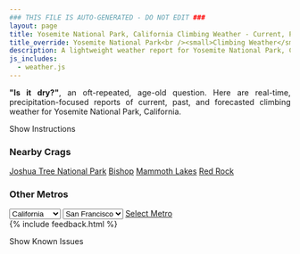 ```yaml
---
### THIS FILE IS AUTO-GENERATED - DO NOT EDIT ###
layout: page
title: Yosemite National Park, California Climbing Weather - Current, Past, and Forecasted
title_override: Yosemite National Park<br /><small>Climbing Weather</small>
description: A lightweight weather report for Yosemite National Park, California. Optimized for slow internet connections.
js_includes:
  - weather.js
---
```


<section class="measure center lh-copy f5-ns f6 ph2 mv4" style="text-align: justify;">
<strong>"Is it dry?"</strong>, an oft-repeated, age-old question. Here are real-time,
precipitation-focused reports of current, past, and forecasted climbing weather for Yosemite National Park, California.
</section>

<p id="settings-toggle" class="mw5 b center tc hover-light-red black-70 pointer">Show Instructions</p>
<section id="settings" class="overflow-hidden" style="display:none;">
    <div class="mv2 ph2 center">
        <div class="fn f6 tc pv2">
            <p class="measure lh-copy center"><strong>Show/hide hourly forecasts</strong> by clicking the desired day.</p>
            <hr class="mw5 p0 mv2 o-60 b0 bt b--light-red light-red bg-light-red">
            <p class="measure lh-copy center"><strong>Current and Past conditions</strong> are measured by the nearest weather station. <strong>Forecast conditions</strong> are calculated and polled separately.</p>
            <hr class="mw5 p0 mv2 o-60 b0 bt b--light-red light-red bg-light-red">
            <p class="measure lh-copy center"><strong>Having issues?</strong> Try <a id="clear-cache" class="no-underline relative fancy-link light-red hover-light-red" href="#">clearing the local cache</a>.</p>
            <hr class="mw5 p0 mv2 o-60 b0 bt b--light-red light-red bg-light-red">
            <p class="measure lh-copy center">Weather data sourced from <a class="no-underline fancy-link relative light-red" target="_blank" href="https://www.weather.gov/documentation/services-web-api">weather.gov</a>.</p>
        </div>
    </div>
</section>
<section id="weather" data-crag="yosemite-national-park-california" class="mv4-ns mv3 ph2 center"></section>
<section id="nearby" class="tc lh-copy">
  <h3>Nearby Crags</h3>
<a class="nowrap no-underline fancy-link relative light-red mh3" href="/crags/joshua-tree-national-park-california-weather.html">Joshua Tree National Park</a>
<a class="nowrap no-underline fancy-link relative light-red mh3" href="/crags/bishop-california-weather.html">Bishop</a>
<a class="nowrap no-underline fancy-link relative light-red mh3" href="/crags/mammoth-lakes-california-weather.html">Mammoth Lakes</a>
<a class="nowrap no-underline fancy-link relative light-red mh3" href="/crags/red-rock-nevada-weather.html">Red Rock</a>
</section>
<section id="nearby" class="tc lh-copy">
  <h3>Other Metros</h3>
  <select class="ma1 bg-near-white pa2" id="stateSel">
    <option value="Texas">Texas</option>
    <option value="Washington">Washington</option>
    <option value="Colorado">Colorado</option>
    <option value="Tennessee">Tennessee</option>
    <option value="Utah">Utah</option>
    <option value="California" selected>California</option>
  </select>
  <select class="ma1 bg-near-white pa2" id="citySel">
    <option value="San Francisco" selected>San Francisco</option>
    <option value="Los Angeles">Los Angeles</option>
  </select>
  <a id="selectMetro" class="f6 link dim ph3 pv2 ma1 dib white bg-light-red" href="/crags/san-francisco-california-weather.html">Select Metro</a>
  <script>
    var states = [];
    states["Texas"] = "Austin"
    states["Washington"] = "Seattle"
    states["Colorado"] = "Denver"
    states["Tennessee"] = "Nashville"
    states["Utah"] = "Salt Lake City"
    states["California"] = "San Francisco|Los Angeles"
  </script>
</section>
{% include feedback.html %}
<p id="issues-toggle" class="mw5 b center tc hover-light-red black-70 pointer">Show Known Issues</p>
<section id="issues" class="overflow-hidden tc f6">
</section>

<script>
  var weekly_HNX_66_143 = {"updated":"2024-01-30T07:58:11+00:00","units":"us","forecastGenerator":"BaselineForecastGenerator","generatedAt":"2024-01-30T08:31:57+00:00","updateTime":"2024-01-30T07:58:11+00:00","validTimes":"2024-01-30T01:00:00+00:00/P7D","elevation":{"unitCode":"wmoUnit:m","value":2130.8568},"periods":[{"number":1,"name":"Overnight","startTime":"2024-01-30T00:00:00-08:00","endTime":"2024-01-30T06:00:00-08:00","isDaytime":false,"temperature":37,"temperatureUnit":"F","temperatureTrend":"rising","probabilityOfPrecipitation":{"unitCode":"wmoUnit:percent","value":null},"dewpoint":{"unitCode":"wmoUnit:degC","value":-0.5555555555555556},"relativeHumidity":{"unitCode":"wmoUnit:percent","value":67},"windSpeed":"5 mph","windDirection":"NE","icon":"https://api.weather.gov/icons/land/night/sct?size=medium","shortForecast":"Partly Cloudy","detailedForecast":"Partly cloudy. Low around 37, with temperatures rising to around 39 overnight. Northeast wind around 5 mph."},{"number":2,"name":"Tuesday","startTime":"2024-01-30T06:00:00-08:00","endTime":"2024-01-30T18:00:00-08:00","isDaytime":true,"temperature":51,"temperatureUnit":"F","temperatureTrend":"falling","probabilityOfPrecipitation":{"unitCode":"wmoUnit:percent","value":null},"dewpoint":{"unitCode":"wmoUnit:degC","value":2.2222222222222223},"relativeHumidity":{"unitCode":"wmoUnit:percent","value":67},"windSpeed":"5 mph","windDirection":"ESE","icon":"https://api.weather.gov/icons/land/day/sct?size=medium","shortForecast":"Mostly Sunny","detailedForecast":"Mostly sunny. High near 51, with temperatures falling to around 46 in the afternoon. East southeast wind around 5 mph."},{"number":3,"name":"Tuesday Night","startTime":"2024-01-30T18:00:00-08:00","endTime":"2024-01-31T06:00:00-08:00","isDaytime":false,"temperature":38,"temperatureUnit":"F","temperatureTrend":null,"probabilityOfPrecipitation":{"unitCode":"wmoUnit:percent","value":null},"dewpoint":{"unitCode":"wmoUnit:degC","value":1.1111111111111112},"relativeHumidity":{"unitCode":"wmoUnit:percent","value":67},"windSpeed":"5 to 10 mph","windDirection":"ESE","icon":"https://api.weather.gov/icons/land/night/bkn?size=medium","shortForecast":"Mostly Cloudy","detailedForecast":"Mostly cloudy, with a low around 38. East southeast wind 5 to 10 mph."},{"number":4,"name":"Wednesday","startTime":"2024-01-31T06:00:00-08:00","endTime":"2024-01-31T18:00:00-08:00","isDaytime":true,"temperature":44,"temperatureUnit":"F","temperatureTrend":null,"probabilityOfPrecipitation":{"unitCode":"wmoUnit:percent","value":70},"dewpoint":{"unitCode":"wmoUnit:degC","value":-2.7777777777777777},"relativeHumidity":{"unitCode":"wmoUnit:percent","value":64},"windSpeed":"10 to 20 mph","windDirection":"SSE","icon":"https://api.weather.gov/icons/land/day/snow,20/snow,70?size=medium","shortForecast":"Rain And Snow Showers Likely","detailedForecast":"Rain and snow showers likely after 10am. Partly sunny, with a high near 44. Wind chill values as low as 30. South southeast wind 10 to 20 mph, with gusts as high as 30 mph. Chance of precipitation is 70%. New rainfall amounts between a tenth and quarter of an inch possible."},{"number":5,"name":"Wednesday Night","startTime":"2024-01-31T18:00:00-08:00","endTime":"2024-02-01T06:00:00-08:00","isDaytime":false,"temperature":28,"temperatureUnit":"F","temperatureTrend":null,"probabilityOfPrecipitation":{"unitCode":"wmoUnit:percent","value":100},"dewpoint":{"unitCode":"wmoUnit:degC","value":0},"relativeHumidity":{"unitCode":"wmoUnit:percent","value":98},"windSpeed":"15 to 20 mph","windDirection":"S","icon":"https://api.weather.gov/icons/land/night/snow,100?size=medium","shortForecast":"Snow Showers","detailedForecast":"Snow showers. Cloudy, with a low around 28. South wind 15 to 20 mph, with gusts as high as 35 mph. Chance of precipitation is 100%. New snow accumulation of 12 to 18 inches possible."},{"number":6,"name":"Thursday","startTime":"2024-02-01T06:00:00-08:00","endTime":"2024-02-01T18:00:00-08:00","isDaytime":true,"temperature":33,"temperatureUnit":"F","temperatureTrend":null,"probabilityOfPrecipitation":{"unitCode":"wmoUnit:percent","value":100},"dewpoint":{"unitCode":"wmoUnit:degC","value":-1.1111111111111112},"relativeHumidity":{"unitCode":"wmoUnit:percent","value":100},"windSpeed":"10 to 20 mph","windDirection":"SSW","icon":"https://api.weather.gov/icons/land/day/snow,100?size=medium","shortForecast":"Snow Showers","detailedForecast":"Snow showers. Cloudy, with a high near 33. South southwest wind 10 to 20 mph, with gusts as high as 30 mph. Chance of precipitation is 100%. New snow accumulation of 16 to 22 inches possible."},{"number":7,"name":"Thursday Night","startTime":"2024-02-01T18:00:00-08:00","endTime":"2024-02-02T06:00:00-08:00","isDaytime":false,"temperature":22,"temperatureUnit":"F","temperatureTrend":null,"probabilityOfPrecipitation":{"unitCode":"wmoUnit:percent","value":90},"dewpoint":{"unitCode":"wmoUnit:degC","value":-2.7777777777777777},"relativeHumidity":{"unitCode":"wmoUnit:percent","value":92},"windSpeed":"5 to 10 mph","windDirection":"WSW","icon":"https://api.weather.gov/icons/land/night/snow,90/snow,70?size=medium","shortForecast":"Snow Showers","detailedForecast":"Snow showers. Mostly cloudy, with a low around 22. West southwest wind 5 to 10 mph. Chance of precipitation is 90%. New snow accumulation of 7 to 11 inches possible."},{"number":8,"name":"Friday","startTime":"2024-02-02T06:00:00-08:00","endTime":"2024-02-02T18:00:00-08:00","isDaytime":true,"temperature":27,"temperatureUnit":"F","temperatureTrend":null,"probabilityOfPrecipitation":{"unitCode":"wmoUnit:percent","value":70},"dewpoint":{"unitCode":"wmoUnit:degC","value":-3.888888888888889},"relativeHumidity":{"unitCode":"wmoUnit:percent","value":96},"windSpeed":"5 to 10 mph","windDirection":"SW","icon":"https://api.weather.gov/icons/land/day/snow,70?size=medium","shortForecast":"Snow Showers Likely","detailedForecast":"Snow showers likely. Mostly cloudy, with a high near 27. Southwest wind 5 to 10 mph, with gusts as high as 20 mph. Chance of precipitation is 70%. New snow accumulation of 2 to 4 inches possible."},{"number":9,"name":"Friday Night","startTime":"2024-02-02T18:00:00-08:00","endTime":"2024-02-03T06:00:00-08:00","isDaytime":false,"temperature":14,"temperatureUnit":"F","temperatureTrend":null,"probabilityOfPrecipitation":{"unitCode":"wmoUnit:percent","value":30},"dewpoint":{"unitCode":"wmoUnit:degC","value":-6.666666666666667},"relativeHumidity":{"unitCode":"wmoUnit:percent","value":86},"windSpeed":"5 to 10 mph","windDirection":"ESE","icon":"https://api.weather.gov/icons/land/night/snow,30/snow,20?size=medium","shortForecast":"Chance Snow Showers","detailedForecast":"A chance of snow showers before 4am. Mostly cloudy, with a low around 14. East southeast wind 5 to 10 mph. Chance of precipitation is 30%. New snow accumulation of less than half an inch possible."},{"number":10,"name":"Saturday","startTime":"2024-02-03T06:00:00-08:00","endTime":"2024-02-03T18:00:00-08:00","isDaytime":true,"temperature":29,"temperatureUnit":"F","temperatureTrend":null,"probabilityOfPrecipitation":{"unitCode":"wmoUnit:percent","value":20},"dewpoint":{"unitCode":"wmoUnit:degC","value":-6.111111111111111},"relativeHumidity":{"unitCode":"wmoUnit:percent","value":80},"windSpeed":"5 to 10 mph","windDirection":"SE","icon":"https://api.weather.gov/icons/land/day/snow,20?size=medium","shortForecast":"Slight Chance Snow Showers","detailedForecast":"A slight chance of snow showers after 10am. Mostly sunny, with a high near 29. Southeast wind 5 to 10 mph. Chance of precipitation is 20%. New rainfall amounts less than a tenth of an inch possible."},{"number":11,"name":"Saturday Night","startTime":"2024-02-03T18:00:00-08:00","endTime":"2024-02-04T06:00:00-08:00","isDaytime":false,"temperature":19,"temperatureUnit":"F","temperatureTrend":null,"probabilityOfPrecipitation":{"unitCode":"wmoUnit:percent","value":40},"dewpoint":{"unitCode":"wmoUnit:degC","value":-7.777777777777778},"relativeHumidity":{"unitCode":"wmoUnit:percent","value":81},"windSpeed":"5 to 10 mph","windDirection":"SSE","icon":"https://api.weather.gov/icons/land/night/snow,30/snow,40?size=medium","shortForecast":"Chance Snow Showers","detailedForecast":"A chance of snow showers. Mostly cloudy, with a low around 19. South southeast wind 5 to 10 mph. Chance of precipitation is 40%. New snow accumulation of around one inch possible."},{"number":12,"name":"Sunday","startTime":"2024-02-04T06:00:00-08:00","endTime":"2024-02-04T18:00:00-08:00","isDaytime":true,"temperature":33,"temperatureUnit":"F","temperatureTrend":null,"probabilityOfPrecipitation":{"unitCode":"wmoUnit:percent","value":70},"dewpoint":{"unitCode":"wmoUnit:degC","value":-2.2222222222222223},"relativeHumidity":{"unitCode":"wmoUnit:percent","value":83},"windSpeed":"10 mph","windDirection":"ESE","icon":"https://api.weather.gov/icons/land/day/snow,50/snow,70?size=medium","shortForecast":"Chance Snow Showers","detailedForecast":"A chance of snow showers. Partly sunny, with a high near 33. East southeast wind around 10 mph, with gusts as high as 20 mph. Chance of precipitation is 70%. New snow accumulation of 4 to 8 inches possible."},{"number":13,"name":"Sunday Night","startTime":"2024-02-04T18:00:00-08:00","endTime":"2024-02-05T06:00:00-08:00","isDaytime":false,"temperature":27,"temperatureUnit":"F","temperatureTrend":null,"probabilityOfPrecipitation":{"unitCode":"wmoUnit:percent","value":80},"dewpoint":{"unitCode":"wmoUnit:degC","value":-2.7777777777777777},"relativeHumidity":{"unitCode":"wmoUnit:percent","value":85},"windSpeed":"10 mph","windDirection":"SE","icon":"https://api.weather.gov/icons/land/night/snow,80?size=medium","shortForecast":"Snow Showers Likely","detailedForecast":"Snow showers likely. Mostly cloudy, with a low around 27. Southeast wind around 10 mph, with gusts as high as 20 mph. Chance of precipitation is 80%. New snow accumulation of 5 to 9 inches possible."},{"number":14,"name":"Monday","startTime":"2024-02-05T06:00:00-08:00","endTime":"2024-02-05T18:00:00-08:00","isDaytime":true,"temperature":33,"temperatureUnit":"F","temperatureTrend":null,"probabilityOfPrecipitation":{"unitCode":"wmoUnit:percent","value":70},"dewpoint":{"unitCode":"wmoUnit:degC","value":-1.1111111111111112},"relativeHumidity":{"unitCode":"wmoUnit:percent","value":100},"windSpeed":"10 to 15 mph","windDirection":"SSE","icon":"https://api.weather.gov/icons/land/day/snow,70?size=medium","shortForecast":"Snow Showers Likely","detailedForecast":"Snow showers likely. Mostly cloudy, with a high near 33. South southeast wind 10 to 15 mph, with gusts as high as 25 mph. Chance of precipitation is 70%. New rainfall amounts between 1 and 2 inches possible."}]}
  var hourly_HNX_66_143 = {"@context":["https://geojson.org/geojson-ld/geojson-context.jsonld",{"@version":"1.1","wx":"https://api.weather.gov/ontology#","geo":"http://www.opengis.net/ont/geosparql#","unit":"http://codes.wmo.int/common/unit/","@vocab":"https://api.weather.gov/ontology#"}],"type":"Feature","geometry":{"type":"Polygon","coordinates":[[[-119.6384075,37.7562883],[-119.6333191,37.7343903],[-119.6056649,37.738406],[-119.61074789999999,37.7603045],[-119.6384075,37.7562883]]]},"properties":{"updated":"2024-01-30T07:58:11+00:00","units":"us","forecastGenerator":"HourlyForecastGenerator","generatedAt":"2024-01-30T08:31:58+00:00","updateTime":"2024-01-30T07:58:11+00:00","validTimes":"2024-01-30T01:00:00+00:00/P7D","elevation":{"unitCode":"wmoUnit:m","value":2130.8568},"periods":[{"number":1,"name":"","startTime":"2024-01-30T00:00:00-08:00","endTime":"2024-01-30T01:00:00-08:00","isDaytime":false,"temperature":41,"temperatureUnit":"F","temperatureTrend":null,"probabilityOfPrecipitation":{"unitCode":"wmoUnit:percent","value":1},"dewpoint":{"unitCode":"wmoUnit:degC","value":-0.5555555555555556},"relativeHumidity":{"unitCode":"wmoUnit:percent","value":67},"windSpeed":"5 mph","windDirection":"NE","icon":"https://api.weather.gov/icons/land/night/few,1?size=small","shortForecast":"Mostly Clear","detailedForecast":""},{"number":2,"name":"","startTime":"2024-01-30T01:00:00-08:00","endTime":"2024-01-30T02:00:00-08:00","isDaytime":false,"temperature":40,"temperatureUnit":"F","temperatureTrend":null,"probabilityOfPrecipitation":{"unitCode":"wmoUnit:percent","value":1},"dewpoint":{"unitCode":"wmoUnit:degC","value":-1.6666666666666667},"relativeHumidity":{"unitCode":"wmoUnit:percent","value":67},"windSpeed":"5 mph","windDirection":"NE","icon":"https://api.weather.gov/icons/land/night/few,1?size=small","shortForecast":"Mostly Clear","detailedForecast":""},{"number":3,"name":"","startTime":"2024-01-30T02:00:00-08:00","endTime":"2024-01-30T03:00:00-08:00","isDaytime":false,"temperature":39,"temperatureUnit":"F","temperatureTrend":null,"probabilityOfPrecipitation":{"unitCode":"wmoUnit:percent","value":1},"dewpoint":{"unitCode":"wmoUnit:degC","value":-2.2222222222222223},"relativeHumidity":{"unitCode":"wmoUnit:percent","value":67},"windSpeed":"5 mph","windDirection":"NE","icon":"https://api.weather.gov/icons/land/night/sct,1?size=small","shortForecast":"Partly Cloudy","detailedForecast":""},{"number":4,"name":"","startTime":"2024-01-30T03:00:00-08:00","endTime":"2024-01-30T04:00:00-08:00","isDaytime":false,"temperature":39,"temperatureUnit":"F","temperatureTrend":null,"probabilityOfPrecipitation":{"unitCode":"wmoUnit:percent","value":1},"dewpoint":{"unitCode":"wmoUnit:degC","value":-2.2222222222222223},"relativeHumidity":{"unitCode":"wmoUnit:percent","value":64},"windSpeed":"5 mph","windDirection":"NE","icon":"https://api.weather.gov/icons/land/night/sct,1?size=small","shortForecast":"Partly Cloudy","detailedForecast":""},{"number":5,"name":"","startTime":"2024-01-30T04:00:00-08:00","endTime":"2024-01-30T05:00:00-08:00","isDaytime":false,"temperature":39,"temperatureUnit":"F","temperatureTrend":null,"probabilityOfPrecipitation":{"unitCode":"wmoUnit:percent","value":1},"dewpoint":{"unitCode":"wmoUnit:degC","value":-2.2222222222222223},"relativeHumidity":{"unitCode":"wmoUnit:percent","value":67},"windSpeed":"5 mph","windDirection":"NE","icon":"https://api.weather.gov/icons/land/night/sct,1?size=small","shortForecast":"Partly Cloudy","detailedForecast":""},{"number":6,"name":"","startTime":"2024-01-30T05:00:00-08:00","endTime":"2024-01-30T06:00:00-08:00","isDaytime":false,"temperature":39,"temperatureUnit":"F","temperatureTrend":null,"probabilityOfPrecipitation":{"unitCode":"wmoUnit:percent","value":1},"dewpoint":{"unitCode":"wmoUnit:degC","value":-1.6666666666666667},"relativeHumidity":{"unitCode":"wmoUnit:percent","value":67},"windSpeed":"5 mph","windDirection":"NE","icon":"https://api.weather.gov/icons/land/night/few,1?size=small","shortForecast":"Mostly Clear","detailedForecast":""},{"number":7,"name":"","startTime":"2024-01-30T06:00:00-08:00","endTime":"2024-01-30T07:00:00-08:00","isDaytime":true,"temperature":39,"temperatureUnit":"F","temperatureTrend":null,"probabilityOfPrecipitation":{"unitCode":"wmoUnit:percent","value":1},"dewpoint":{"unitCode":"wmoUnit:degC","value":-2.2222222222222223},"relativeHumidity":{"unitCode":"wmoUnit:percent","value":67},"windSpeed":"5 mph","windDirection":"NE","icon":"https://api.weather.gov/icons/land/day/few,1?size=small","shortForecast":"Sunny","detailedForecast":""},{"number":8,"name":"","startTime":"2024-01-30T07:00:00-08:00","endTime":"2024-01-30T08:00:00-08:00","isDaytime":true,"temperature":38,"temperatureUnit":"F","temperatureTrend":null,"probabilityOfPrecipitation":{"unitCode":"wmoUnit:percent","value":1},"dewpoint":{"unitCode":"wmoUnit:degC","value":-2.2222222222222223},"relativeHumidity":{"unitCode":"wmoUnit:percent","value":67},"windSpeed":"5 mph","windDirection":"NE","icon":"https://api.weather.gov/icons/land/day/few,1?size=small","shortForecast":"Sunny","detailedForecast":""},{"number":9,"name":"","startTime":"2024-01-30T08:00:00-08:00","endTime":"2024-01-30T09:00:00-08:00","isDaytime":true,"temperature":38,"temperatureUnit":"F","temperatureTrend":null,"probabilityOfPrecipitation":{"unitCode":"wmoUnit:percent","value":1},"dewpoint":{"unitCode":"wmoUnit:degC","value":-2.2222222222222223},"relativeHumidity":{"unitCode":"wmoUnit:percent","value":67},"windSpeed":"5 mph","windDirection":"NE","icon":"https://api.weather.gov/icons/land/day/few,1?size=small","shortForecast":"Sunny","detailedForecast":""},{"number":10,"name":"","startTime":"2024-01-30T09:00:00-08:00","endTime":"2024-01-30T10:00:00-08:00","isDaytime":true,"temperature":41,"temperatureUnit":"F","temperatureTrend":null,"probabilityOfPrecipitation":{"unitCode":"wmoUnit:percent","value":1},"dewpoint":{"unitCode":"wmoUnit:degC","value":-1.1111111111111112},"relativeHumidity":{"unitCode":"wmoUnit:percent","value":65},"windSpeed":"5 mph","windDirection":"NE","icon":"https://api.weather.gov/icons/land/day/sct,1?size=small","shortForecast":"Mostly Sunny","detailedForecast":""},{"number":11,"name":"","startTime":"2024-01-30T10:00:00-08:00","endTime":"2024-01-30T11:00:00-08:00","isDaytime":true,"temperature":43,"temperatureUnit":"F","temperatureTrend":null,"probabilityOfPrecipitation":{"unitCode":"wmoUnit:percent","value":1},"dewpoint":{"unitCode":"wmoUnit:degC","value":0},"relativeHumidity":{"unitCode":"wmoUnit:percent","value":65},"windSpeed":"5 mph","windDirection":"SE","icon":"https://api.weather.gov/icons/land/day/sct,1?size=small","shortForecast":"Mostly Sunny","detailedForecast":""},{"number":12,"name":"","startTime":"2024-01-30T11:00:00-08:00","endTime":"2024-01-30T12:00:00-08:00","isDaytime":true,"temperature":44,"temperatureUnit":"F","temperatureTrend":null,"probabilityOfPrecipitation":{"unitCode":"wmoUnit:percent","value":1},"dewpoint":{"unitCode":"wmoUnit:degC","value":0.5555555555555556},"relativeHumidity":{"unitCode":"wmoUnit:percent","value":60},"windSpeed":"5 mph","windDirection":"WSW","icon":"https://api.weather.gov/icons/land/day/sct,1?size=small","shortForecast":"Mostly Sunny","detailedForecast":""},{"number":13,"name":"","startTime":"2024-01-30T12:00:00-08:00","endTime":"2024-01-30T13:00:00-08:00","isDaytime":true,"temperature":47,"temperatureUnit":"F","temperatureTrend":null,"probabilityOfPrecipitation":{"unitCode":"wmoUnit:percent","value":1},"dewpoint":{"unitCode":"wmoUnit:degC","value":1.1111111111111112},"relativeHumidity":{"unitCode":"wmoUnit:percent","value":56},"windSpeed":"5 mph","windDirection":"WSW","icon":"https://api.weather.gov/icons/land/day/bkn,1?size=small","shortForecast":"Partly Sunny","detailedForecast":""},{"number":14,"name":"","startTime":"2024-01-30T13:00:00-08:00","endTime":"2024-01-30T14:00:00-08:00","isDaytime":true,"temperature":49,"temperatureUnit":"F","temperatureTrend":null,"probabilityOfPrecipitation":{"unitCode":"wmoUnit:percent","value":1},"dewpoint":{"unitCode":"wmoUnit:degC","value":1.6666666666666667},"relativeHumidity":{"unitCode":"wmoUnit:percent","value":54},"windSpeed":"5 mph","windDirection":"WSW","icon":"https://api.weather.gov/icons/land/day/bkn,1?size=small","shortForecast":"Partly Sunny","detailedForecast":""},{"number":15,"name":"","startTime":"2024-01-30T14:00:00-08:00","endTime":"2024-01-30T15:00:00-08:00","isDaytime":true,"temperature":50,"temperatureUnit":"F","temperatureTrend":null,"probabilityOfPrecipitation":{"unitCode":"wmoUnit:percent","value":1},"dewpoint":{"unitCode":"wmoUnit:degC","value":1.6666666666666667},"relativeHumidity":{"unitCode":"wmoUnit:percent","value":55},"windSpeed":"5 mph","windDirection":"SW","icon":"https://api.weather.gov/icons/land/day/sct,1?size=small","shortForecast":"Mostly Sunny","detailedForecast":""},{"number":16,"name":"","startTime":"2024-01-30T15:00:00-08:00","endTime":"2024-01-30T16:00:00-08:00","isDaytime":true,"temperature":50,"temperatureUnit":"F","temperatureTrend":null,"probabilityOfPrecipitation":{"unitCode":"wmoUnit:percent","value":1},"dewpoint":{"unitCode":"wmoUnit:degC","value":2.2222222222222223},"relativeHumidity":{"unitCode":"wmoUnit:percent","value":57},"windSpeed":"5 mph","windDirection":"SW","icon":"https://api.weather.gov/icons/land/day/bkn,1?size=small","shortForecast":"Partly Sunny","detailedForecast":""},{"number":17,"name":"","startTime":"2024-01-30T16:00:00-08:00","endTime":"2024-01-30T17:00:00-08:00","isDaytime":true,"temperature":48,"temperatureUnit":"F","temperatureTrend":null,"probabilityOfPrecipitation":{"unitCode":"wmoUnit:percent","value":0},"dewpoint":{"unitCode":"wmoUnit:degC","value":1.6666666666666667},"relativeHumidity":{"unitCode":"wmoUnit:percent","value":61},"windSpeed":"5 mph","windDirection":"WSW","icon":"https://api.weather.gov/icons/land/day/bkn,0?size=small","shortForecast":"Partly Sunny","detailedForecast":""},{"number":18,"name":"","startTime":"2024-01-30T17:00:00-08:00","endTime":"2024-01-30T18:00:00-08:00","isDaytime":true,"temperature":46,"temperatureUnit":"F","temperatureTrend":null,"probabilityOfPrecipitation":{"unitCode":"wmoUnit:percent","value":0},"dewpoint":{"unitCode":"wmoUnit:degC","value":1.6666666666666667},"relativeHumidity":{"unitCode":"wmoUnit:percent","value":63},"windSpeed":"5 mph","windDirection":"WSW","icon":"https://api.weather.gov/icons/land/day/bkn,0?size=small","shortForecast":"Partly Sunny","detailedForecast":""},{"number":19,"name":"","startTime":"2024-01-30T18:00:00-08:00","endTime":"2024-01-30T19:00:00-08:00","isDaytime":false,"temperature":44,"temperatureUnit":"F","temperatureTrend":null,"probabilityOfPrecipitation":{"unitCode":"wmoUnit:percent","value":0},"dewpoint":{"unitCode":"wmoUnit:degC","value":1.1111111111111112},"relativeHumidity":{"unitCode":"wmoUnit:percent","value":66},"windSpeed":"5 mph","windDirection":"WSW","icon":"https://api.weather.gov/icons/land/night/bkn,0?size=small","shortForecast":"Mostly Cloudy","detailedForecast":""},{"number":20,"name":"","startTime":"2024-01-30T19:00:00-08:00","endTime":"2024-01-30T20:00:00-08:00","isDaytime":false,"temperature":43,"temperatureUnit":"F","temperatureTrend":null,"probabilityOfPrecipitation":{"unitCode":"wmoUnit:percent","value":0},"dewpoint":{"unitCode":"wmoUnit:degC","value":0},"relativeHumidity":{"unitCode":"wmoUnit:percent","value":67},"windSpeed":"5 mph","windDirection":"E","icon":"https://api.weather.gov/icons/land/night/bkn,0?size=small","shortForecast":"Mostly Cloudy","detailedForecast":""},{"number":21,"name":"","startTime":"2024-01-30T20:00:00-08:00","endTime":"2024-01-30T21:00:00-08:00","isDaytime":false,"temperature":42,"temperatureUnit":"F","temperatureTrend":null,"probabilityOfPrecipitation":{"unitCode":"wmoUnit:percent","value":0},"dewpoint":{"unitCode":"wmoUnit:degC","value":-0.5555555555555556},"relativeHumidity":{"unitCode":"wmoUnit:percent","value":67},"windSpeed":"5 mph","windDirection":"E","icon":"https://api.weather.gov/icons/land/night/bkn,0?size=small","shortForecast":"Mostly Cloudy","detailedForecast":""},{"number":22,"name":"","startTime":"2024-01-30T21:00:00-08:00","endTime":"2024-01-30T22:00:00-08:00","isDaytime":false,"temperature":41,"temperatureUnit":"F","temperatureTrend":null,"probabilityOfPrecipitation":{"unitCode":"wmoUnit:percent","value":0},"dewpoint":{"unitCode":"wmoUnit:degC","value":-1.6666666666666667},"relativeHumidity":{"unitCode":"wmoUnit:percent","value":66},"windSpeed":"5 mph","windDirection":"E","icon":"https://api.weather.gov/icons/land/night/bkn,0?size=small","shortForecast":"Mostly Cloudy","detailedForecast":""},{"number":23,"name":"","startTime":"2024-01-30T22:00:00-08:00","endTime":"2024-01-30T23:00:00-08:00","isDaytime":false,"temperature":41,"temperatureUnit":"F","temperatureTrend":null,"probabilityOfPrecipitation":{"unitCode":"wmoUnit:percent","value":2},"dewpoint":{"unitCode":"wmoUnit:degC","value":-1.6666666666666667},"relativeHumidity":{"unitCode":"wmoUnit:percent","value":65},"windSpeed":"5 mph","windDirection":"E","icon":"https://api.weather.gov/icons/land/night/bkn,2?size=small","shortForecast":"Mostly Cloudy","detailedForecast":""},{"number":24,"name":"","startTime":"2024-01-30T23:00:00-08:00","endTime":"2024-01-31T00:00:00-08:00","isDaytime":false,"temperature":40,"temperatureUnit":"F","temperatureTrend":null,"probabilityOfPrecipitation":{"unitCode":"wmoUnit:percent","value":2},"dewpoint":{"unitCode":"wmoUnit:degC","value":-2.2222222222222223},"relativeHumidity":{"unitCode":"wmoUnit:percent","value":65},"windSpeed":"5 mph","windDirection":"E","icon":"https://api.weather.gov/icons/land/night/bkn,2?size=small","shortForecast":"Mostly Cloudy","detailedForecast":""},{"number":25,"name":"","startTime":"2024-01-31T00:00:00-08:00","endTime":"2024-01-31T01:00:00-08:00","isDaytime":false,"temperature":40,"temperatureUnit":"F","temperatureTrend":null,"probabilityOfPrecipitation":{"unitCode":"wmoUnit:percent","value":2},"dewpoint":{"unitCode":"wmoUnit:degC","value":-2.2222222222222223},"relativeHumidity":{"unitCode":"wmoUnit:percent","value":65},"windSpeed":"5 mph","windDirection":"E","icon":"https://api.weather.gov/icons/land/night/bkn,2?size=small","shortForecast":"Mostly Cloudy","detailedForecast":""},{"number":26,"name":"","startTime":"2024-01-31T01:00:00-08:00","endTime":"2024-01-31T02:00:00-08:00","isDaytime":false,"temperature":40,"temperatureUnit":"F","temperatureTrend":null,"probabilityOfPrecipitation":{"unitCode":"wmoUnit:percent","value":2},"dewpoint":{"unitCode":"wmoUnit:degC","value":-2.2222222222222223},"relativeHumidity":{"unitCode":"wmoUnit:percent","value":64},"windSpeed":"5 mph","windDirection":"ESE","icon":"https://api.weather.gov/icons/land/night/bkn,2?size=small","shortForecast":"Mostly Cloudy","detailedForecast":""},{"number":27,"name":"","startTime":"2024-01-31T02:00:00-08:00","endTime":"2024-01-31T03:00:00-08:00","isDaytime":false,"temperature":39,"temperatureUnit":"F","temperatureTrend":null,"probabilityOfPrecipitation":{"unitCode":"wmoUnit:percent","value":2},"dewpoint":{"unitCode":"wmoUnit:degC","value":-2.7777777777777777},"relativeHumidity":{"unitCode":"wmoUnit:percent","value":63},"windSpeed":"5 mph","windDirection":"ESE","icon":"https://api.weather.gov/icons/land/night/bkn,2?size=small","shortForecast":"Mostly Cloudy","detailedForecast":""},{"number":28,"name":"","startTime":"2024-01-31T03:00:00-08:00","endTime":"2024-01-31T04:00:00-08:00","isDaytime":false,"temperature":39,"temperatureUnit":"F","temperatureTrend":null,"probabilityOfPrecipitation":{"unitCode":"wmoUnit:percent","value":2},"dewpoint":{"unitCode":"wmoUnit:degC","value":-2.7777777777777777},"relativeHumidity":{"unitCode":"wmoUnit:percent","value":61},"windSpeed":"5 mph","windDirection":"ESE","icon":"https://api.weather.gov/icons/land/night/bkn,2?size=small","shortForecast":"Mostly Cloudy","detailedForecast":""},{"number":29,"name":"","startTime":"2024-01-31T04:00:00-08:00","endTime":"2024-01-31T05:00:00-08:00","isDaytime":false,"temperature":39,"temperatureUnit":"F","temperatureTrend":null,"probabilityOfPrecipitation":{"unitCode":"wmoUnit:percent","value":6},"dewpoint":{"unitCode":"wmoUnit:degC","value":-2.7777777777777777},"relativeHumidity":{"unitCode":"wmoUnit:percent","value":59},"windSpeed":"10 mph","windDirection":"SE","icon":"https://api.weather.gov/icons/land/night/bkn,6?size=small","shortForecast":"Mostly Cloudy","detailedForecast":""},{"number":30,"name":"","startTime":"2024-01-31T05:00:00-08:00","endTime":"2024-01-31T06:00:00-08:00","isDaytime":false,"temperature":38,"temperatureUnit":"F","temperatureTrend":null,"probabilityOfPrecipitation":{"unitCode":"wmoUnit:percent","value":6},"dewpoint":{"unitCode":"wmoUnit:degC","value":-3.3333333333333335},"relativeHumidity":{"unitCode":"wmoUnit:percent","value":60},"windSpeed":"10 mph","windDirection":"SE","icon":"https://api.weather.gov/icons/land/night/bkn,6?size=small","shortForecast":"Mostly Cloudy","detailedForecast":""},{"number":31,"name":"","startTime":"2024-01-31T06:00:00-08:00","endTime":"2024-01-31T07:00:00-08:00","isDaytime":true,"temperature":38,"temperatureUnit":"F","temperatureTrend":null,"probabilityOfPrecipitation":{"unitCode":"wmoUnit:percent","value":6},"dewpoint":{"unitCode":"wmoUnit:degC","value":-3.3333333333333335},"relativeHumidity":{"unitCode":"wmoUnit:percent","value":60},"windSpeed":"10 mph","windDirection":"SE","icon":"https://api.weather.gov/icons/land/day/bkn,6?size=small","shortForecast":"Partly Sunny","detailedForecast":""},{"number":32,"name":"","startTime":"2024-01-31T07:00:00-08:00","endTime":"2024-01-31T08:00:00-08:00","isDaytime":true,"temperature":38,"temperatureUnit":"F","temperatureTrend":null,"probabilityOfPrecipitation":{"unitCode":"wmoUnit:percent","value":6},"dewpoint":{"unitCode":"wmoUnit:degC","value":-3.3333333333333335},"relativeHumidity":{"unitCode":"wmoUnit:percent","value":62},"windSpeed":"10 mph","windDirection":"SE","icon":"https://api.weather.gov/icons/land/day/sct,6?size=small","shortForecast":"Mostly Sunny","detailedForecast":""},{"number":33,"name":"","startTime":"2024-01-31T08:00:00-08:00","endTime":"2024-01-31T09:00:00-08:00","isDaytime":true,"temperature":39,"temperatureUnit":"F","temperatureTrend":null,"probabilityOfPrecipitation":{"unitCode":"wmoUnit:percent","value":6},"dewpoint":{"unitCode":"wmoUnit:degC","value":-2.7777777777777777},"relativeHumidity":{"unitCode":"wmoUnit:percent","value":63},"windSpeed":"10 mph","windDirection":"SE","icon":"https://api.weather.gov/icons/land/day/sct,6?size=small","shortForecast":"Mostly Sunny","detailedForecast":""},{"number":34,"name":"","startTime":"2024-01-31T09:00:00-08:00","endTime":"2024-01-31T10:00:00-08:00","isDaytime":true,"temperature":39,"temperatureUnit":"F","temperatureTrend":null,"probabilityOfPrecipitation":{"unitCode":"wmoUnit:percent","value":6},"dewpoint":{"unitCode":"wmoUnit:degC","value":-2.7777777777777777},"relativeHumidity":{"unitCode":"wmoUnit:percent","value":64},"windSpeed":"10 mph","windDirection":"SE","icon":"https://api.weather.gov/icons/land/day/sct,6?size=small","shortForecast":"Mostly Sunny","detailedForecast":""},{"number":35,"name":"","startTime":"2024-01-31T10:00:00-08:00","endTime":"2024-01-31T11:00:00-08:00","isDaytime":true,"temperature":39,"temperatureUnit":"F","temperatureTrend":null,"probabilityOfPrecipitation":{"unitCode":"wmoUnit:percent","value":17},"dewpoint":{"unitCode":"wmoUnit:degC","value":-2.7777777777777777},"relativeHumidity":{"unitCode":"wmoUnit:percent","value":64},"windSpeed":"15 mph","windDirection":"S","icon":"https://api.weather.gov/icons/land/day/snow,17?size=small","shortForecast":"Slight Chance Rain And Snow Showers","detailedForecast":""},{"number":36,"name":"","startTime":"2024-01-31T11:00:00-08:00","endTime":"2024-01-31T12:00:00-08:00","isDaytime":true,"temperature":42,"temperatureUnit":"F","temperatureTrend":null,"probabilityOfPrecipitation":{"unitCode":"wmoUnit:percent","value":17},"dewpoint":{"unitCode":"wmoUnit:degC","value":-3.3333333333333335},"relativeHumidity":{"unitCode":"wmoUnit:percent","value":60},"windSpeed":"15 mph","windDirection":"S","icon":"https://api.weather.gov/icons/land/day/snow,17?size=small","shortForecast":"Slight Chance Rain And Snow Showers","detailedForecast":""},{"number":37,"name":"","startTime":"2024-01-31T12:00:00-08:00","endTime":"2024-01-31T13:00:00-08:00","isDaytime":true,"temperature":42,"temperatureUnit":"F","temperatureTrend":null,"probabilityOfPrecipitation":{"unitCode":"wmoUnit:percent","value":17},"dewpoint":{"unitCode":"wmoUnit:degC","value":-3.3333333333333335},"relativeHumidity":{"unitCode":"wmoUnit:percent","value":56},"windSpeed":"15 mph","windDirection":"S","icon":"https://api.weather.gov/icons/land/day/snow,17?size=small","shortForecast":"Slight Chance Rain And Snow Showers","detailedForecast":""},{"number":38,"name":"","startTime":"2024-01-31T13:00:00-08:00","endTime":"2024-01-31T14:00:00-08:00","isDaytime":true,"temperature":42,"temperatureUnit":"F","temperatureTrend":null,"probabilityOfPrecipitation":{"unitCode":"wmoUnit:percent","value":17},"dewpoint":{"unitCode":"wmoUnit:degC","value":-3.3333333333333335},"relativeHumidity":{"unitCode":"wmoUnit:percent","value":53},"windSpeed":"20 mph","windDirection":"S","icon":"https://api.weather.gov/icons/land/day/snow,17?size=small","shortForecast":"Slight Chance Snow Showers","detailedForecast":""},{"number":39,"name":"","startTime":"2024-01-31T14:00:00-08:00","endTime":"2024-01-31T15:00:00-08:00","isDaytime":true,"temperature":41,"temperatureUnit":"F","temperatureTrend":null,"probabilityOfPrecipitation":{"unitCode":"wmoUnit:percent","value":17},"dewpoint":{"unitCode":"wmoUnit:degC","value":-2.7777777777777777},"relativeHumidity":{"unitCode":"wmoUnit:percent","value":53},"windSpeed":"20 mph","windDirection":"S","icon":"https://api.weather.gov/icons/land/day/snow,17?size=small","shortForecast":"Slight Chance Snow Showers","detailedForecast":""},{"number":40,"name":"","startTime":"2024-01-31T15:00:00-08:00","endTime":"2024-01-31T16:00:00-08:00","isDaytime":true,"temperature":41,"temperatureUnit":"F","temperatureTrend":null,"probabilityOfPrecipitation":{"unitCode":"wmoUnit:percent","value":17},"dewpoint":{"unitCode":"wmoUnit:degC","value":-2.7777777777777777},"relativeHumidity":{"unitCode":"wmoUnit:percent","value":55},"windSpeed":"20 mph","windDirection":"S","icon":"https://api.weather.gov/icons/land/day/snow,17?size=small","shortForecast":"Slight Chance Snow Showers","detailedForecast":""},{"number":41,"name":"","startTime":"2024-01-31T16:00:00-08:00","endTime":"2024-01-31T17:00:00-08:00","isDaytime":true,"temperature":41,"temperatureUnit":"F","temperatureTrend":null,"probabilityOfPrecipitation":{"unitCode":"wmoUnit:percent","value":74},"dewpoint":{"unitCode":"wmoUnit:degC","value":-2.7777777777777777},"relativeHumidity":{"unitCode":"wmoUnit:percent","value":57},"windSpeed":"20 mph","windDirection":"S","icon":"https://api.weather.gov/icons/land/day/snow,74?size=small","shortForecast":"Snow Showers Likely","detailedForecast":""},{"number":42,"name":"","startTime":"2024-01-31T17:00:00-08:00","endTime":"2024-01-31T18:00:00-08:00","isDaytime":true,"temperature":39,"temperatureUnit":"F","temperatureTrend":null,"probabilityOfPrecipitation":{"unitCode":"wmoUnit:percent","value":74},"dewpoint":{"unitCode":"wmoUnit:degC","value":-1.1111111111111112},"relativeHumidity":{"unitCode":"wmoUnit:percent","value":60},"windSpeed":"20 mph","windDirection":"S","icon":"https://api.weather.gov/icons/land/day/snow,74?size=small","shortForecast":"Snow Showers Likely","detailedForecast":""},{"number":43,"name":"","startTime":"2024-01-31T18:00:00-08:00","endTime":"2024-01-31T19:00:00-08:00","isDaytime":false,"temperature":39,"temperatureUnit":"F","temperatureTrend":null,"probabilityOfPrecipitation":{"unitCode":"wmoUnit:percent","value":74},"dewpoint":{"unitCode":"wmoUnit:degC","value":-1.1111111111111112},"relativeHumidity":{"unitCode":"wmoUnit:percent","value":63},"windSpeed":"20 mph","windDirection":"S","icon":"https://api.weather.gov/icons/land/night/snow,74?size=small","shortForecast":"Snow Showers Likely","detailedForecast":""},{"number":44,"name":"","startTime":"2024-01-31T19:00:00-08:00","endTime":"2024-01-31T20:00:00-08:00","isDaytime":false,"temperature":39,"temperatureUnit":"F","temperatureTrend":null,"probabilityOfPrecipitation":{"unitCode":"wmoUnit:percent","value":74},"dewpoint":{"unitCode":"wmoUnit:degC","value":-1.1111111111111112},"relativeHumidity":{"unitCode":"wmoUnit:percent","value":67},"windSpeed":"20 mph","windDirection":"S","icon":"https://api.weather.gov/icons/land/night/snow,74?size=small","shortForecast":"Snow Showers Likely","detailedForecast":""},{"number":45,"name":"","startTime":"2024-01-31T20:00:00-08:00","endTime":"2024-01-31T21:00:00-08:00","isDaytime":false,"temperature":36,"temperatureUnit":"F","temperatureTrend":null,"probabilityOfPrecipitation":{"unitCode":"wmoUnit:percent","value":74},"dewpoint":{"unitCode":"wmoUnit:degC","value":0},"relativeHumidity":{"unitCode":"wmoUnit:percent","value":71},"windSpeed":"20 mph","windDirection":"S","icon":"https://api.weather.gov/icons/land/night/snow,74?size=small","shortForecast":"Snow Showers Likely","detailedForecast":""},{"number":46,"name":"","startTime":"2024-01-31T21:00:00-08:00","endTime":"2024-01-31T22:00:00-08:00","isDaytime":false,"temperature":36,"temperatureUnit":"F","temperatureTrend":null,"probabilityOfPrecipitation":{"unitCode":"wmoUnit:percent","value":74},"dewpoint":{"unitCode":"wmoUnit:degC","value":0},"relativeHumidity":{"unitCode":"wmoUnit:percent","value":75},"windSpeed":"20 mph","windDirection":"S","icon":"https://api.weather.gov/icons/land/night/snow,74?size=small","shortForecast":"Snow Showers Likely","detailedForecast":""},{"number":47,"name":"","startTime":"2024-01-31T22:00:00-08:00","endTime":"2024-01-31T23:00:00-08:00","isDaytime":false,"temperature":36,"temperatureUnit":"F","temperatureTrend":null,"probabilityOfPrecipitation":{"unitCode":"wmoUnit:percent","value":97},"dewpoint":{"unitCode":"wmoUnit:degC","value":0},"relativeHumidity":{"unitCode":"wmoUnit:percent","value":79},"windSpeed":"15 mph","windDirection":"SSE","icon":"https://api.weather.gov/icons/land/night/snow,97?size=small","shortForecast":"Snow Showers","detailedForecast":""},{"number":48,"name":"","startTime":"2024-01-31T23:00:00-08:00","endTime":"2024-02-01T00:00:00-08:00","isDaytime":false,"temperature":35,"temperatureUnit":"F","temperatureTrend":null,"probabilityOfPrecipitation":{"unitCode":"wmoUnit:percent","value":97},"dewpoint":{"unitCode":"wmoUnit:degC","value":0},"relativeHumidity":{"unitCode":"wmoUnit:percent","value":82},"windSpeed":"15 mph","windDirection":"SSE","icon":"https://api.weather.gov/icons/land/night/snow,97?size=small","shortForecast":"Snow Showers","detailedForecast":""},{"number":49,"name":"","startTime":"2024-02-01T00:00:00-08:00","endTime":"2024-02-01T01:00:00-08:00","isDaytime":false,"temperature":35,"temperatureUnit":"F","temperatureTrend":null,"probabilityOfPrecipitation":{"unitCode":"wmoUnit:percent","value":97},"dewpoint":{"unitCode":"wmoUnit:degC","value":0},"relativeHumidity":{"unitCode":"wmoUnit:percent","value":86},"windSpeed":"15 mph","windDirection":"SSE","icon":"https://api.weather.gov/icons/land/night/snow,97?size=small","shortForecast":"Snow Showers","detailedForecast":""},{"number":50,"name":"","startTime":"2024-02-01T01:00:00-08:00","endTime":"2024-02-01T02:00:00-08:00","isDaytime":false,"temperature":35,"temperatureUnit":"F","temperatureTrend":null,"probabilityOfPrecipitation":{"unitCode":"wmoUnit:percent","value":97},"dewpoint":{"unitCode":"wmoUnit:degC","value":0},"relativeHumidity":{"unitCode":"wmoUnit:percent","value":89},"windSpeed":"15 mph","windDirection":"SSE","icon":"https://api.weather.gov/icons/land/night/snow,97?size=small","shortForecast":"Snow Showers","detailedForecast":""},{"number":51,"name":"","startTime":"2024-02-01T02:00:00-08:00","endTime":"2024-02-01T03:00:00-08:00","isDaytime":false,"temperature":34,"temperatureUnit":"F","temperatureTrend":null,"probabilityOfPrecipitation":{"unitCode":"wmoUnit:percent","value":97},"dewpoint":{"unitCode":"wmoUnit:degC","value":0},"relativeHumidity":{"unitCode":"wmoUnit:percent","value":92},"windSpeed":"15 mph","windDirection":"SSE","icon":"https://api.weather.gov/icons/land/night/snow,97?size=small","shortForecast":"Snow Showers","detailedForecast":""},{"number":52,"name":"","startTime":"2024-02-01T03:00:00-08:00","endTime":"2024-02-01T04:00:00-08:00","isDaytime":false,"temperature":34,"temperatureUnit":"F","temperatureTrend":null,"probabilityOfPrecipitation":{"unitCode":"wmoUnit:percent","value":97},"dewpoint":{"unitCode":"wmoUnit:degC","value":0},"relativeHumidity":{"unitCode":"wmoUnit:percent","value":94},"windSpeed":"15 mph","windDirection":"SSE","icon":"https://api.weather.gov/icons/land/night/snow,97?size=small","shortForecast":"Snow Showers","detailedForecast":""},{"number":53,"name":"","startTime":"2024-02-01T04:00:00-08:00","endTime":"2024-02-01T05:00:00-08:00","isDaytime":false,"temperature":34,"temperatureUnit":"F","temperatureTrend":null,"probabilityOfPrecipitation":{"unitCode":"wmoUnit:percent","value":100},"dewpoint":{"unitCode":"wmoUnit:degC","value":0},"relativeHumidity":{"unitCode":"wmoUnit:percent","value":96},"windSpeed":"20 mph","windDirection":"S","icon":"https://api.weather.gov/icons/land/night/snow,100?size=small","shortForecast":"Snow Showers","detailedForecast":""},{"number":54,"name":"","startTime":"2024-02-01T05:00:00-08:00","endTime":"2024-02-01T06:00:00-08:00","isDaytime":false,"temperature":32,"temperatureUnit":"F","temperatureTrend":null,"probabilityOfPrecipitation":{"unitCode":"wmoUnit:percent","value":100},"dewpoint":{"unitCode":"wmoUnit:degC","value":-1.1111111111111112},"relativeHumidity":{"unitCode":"wmoUnit:percent","value":98},"windSpeed":"20 mph","windDirection":"S","icon":"https://api.weather.gov/icons/land/night/snow,100?size=small","shortForecast":"Snow Showers","detailedForecast":""},{"number":55,"name":"","startTime":"2024-02-01T06:00:00-08:00","endTime":"2024-02-01T07:00:00-08:00","isDaytime":true,"temperature":32,"temperatureUnit":"F","temperatureTrend":null,"probabilityOfPrecipitation":{"unitCode":"wmoUnit:percent","value":100},"dewpoint":{"unitCode":"wmoUnit:degC","value":-1.1111111111111112},"relativeHumidity":{"unitCode":"wmoUnit:percent","value":99},"windSpeed":"20 mph","windDirection":"S","icon":"https://api.weather.gov/icons/land/day/snow,100?size=small","shortForecast":"Snow Showers","detailedForecast":""},{"number":56,"name":"","startTime":"2024-02-01T07:00:00-08:00","endTime":"2024-02-01T08:00:00-08:00","isDaytime":true,"temperature":32,"temperatureUnit":"F","temperatureTrend":null,"probabilityOfPrecipitation":{"unitCode":"wmoUnit:percent","value":100},"dewpoint":{"unitCode":"wmoUnit:degC","value":-1.1111111111111112},"relativeHumidity":{"unitCode":"wmoUnit:percent","value":100},"windSpeed":"15 mph","windDirection":"S","icon":"https://api.weather.gov/icons/land/day/snow,100?size=small","shortForecast":"Snow Showers","detailedForecast":""},{"number":57,"name":"","startTime":"2024-02-01T08:00:00-08:00","endTime":"2024-02-01T09:00:00-08:00","isDaytime":true,"temperature":28,"temperatureUnit":"F","temperatureTrend":null,"probabilityOfPrecipitation":{"unitCode":"wmoUnit:percent","value":100},"dewpoint":{"unitCode":"wmoUnit:degC","value":-2.2222222222222223},"relativeHumidity":{"unitCode":"wmoUnit:percent","value":100},"windSpeed":"15 mph","windDirection":"S","icon":"https://api.weather.gov/icons/land/day/snow,100?size=small","shortForecast":"Snow Showers","detailedForecast":""},{"number":58,"name":"","startTime":"2024-02-01T09:00:00-08:00","endTime":"2024-02-01T10:00:00-08:00","isDaytime":true,"temperature":28,"temperatureUnit":"F","temperatureTrend":null,"probabilityOfPrecipitation":{"unitCode":"wmoUnit:percent","value":100},"dewpoint":{"unitCode":"wmoUnit:degC","value":-2.2222222222222223},"relativeHumidity":{"unitCode":"wmoUnit:percent","value":100},"windSpeed":"15 mph","windDirection":"S","icon":"https://api.weather.gov/icons/land/day/snow,100?size=small","shortForecast":"Snow Showers","detailedForecast":""},{"number":59,"name":"","startTime":"2024-02-01T10:00:00-08:00","endTime":"2024-02-01T11:00:00-08:00","isDaytime":true,"temperature":28,"temperatureUnit":"F","temperatureTrend":null,"probabilityOfPrecipitation":{"unitCode":"wmoUnit:percent","value":100},"dewpoint":{"unitCode":"wmoUnit:degC","value":-2.2222222222222223},"relativeHumidity":{"unitCode":"wmoUnit:percent","value":100},"windSpeed":"15 mph","windDirection":"SSW","icon":"https://api.weather.gov/icons/land/day/snow,100?size=small","shortForecast":"Snow Showers","detailedForecast":""},{"number":60,"name":"","startTime":"2024-02-01T11:00:00-08:00","endTime":"2024-02-01T12:00:00-08:00","isDaytime":true,"temperature":31,"temperatureUnit":"F","temperatureTrend":null,"probabilityOfPrecipitation":{"unitCode":"wmoUnit:percent","value":100},"dewpoint":{"unitCode":"wmoUnit:degC","value":-1.1111111111111112},"relativeHumidity":{"unitCode":"wmoUnit:percent","value":97},"windSpeed":"15 mph","windDirection":"SSW","icon":"https://api.weather.gov/icons/land/day/snow,100?size=small","shortForecast":"Snow Showers","detailedForecast":""},{"number":61,"name":"","startTime":"2024-02-01T12:00:00-08:00","endTime":"2024-02-01T13:00:00-08:00","isDaytime":true,"temperature":31,"temperatureUnit":"F","temperatureTrend":null,"probabilityOfPrecipitation":{"unitCode":"wmoUnit:percent","value":100},"dewpoint":{"unitCode":"wmoUnit:degC","value":-1.1111111111111112},"relativeHumidity":{"unitCode":"wmoUnit:percent","value":94},"windSpeed":"15 mph","windDirection":"SSW","icon":"https://api.weather.gov/icons/land/day/snow,100?size=small","shortForecast":"Snow Showers","detailedForecast":""},{"number":62,"name":"","startTime":"2024-02-01T13:00:00-08:00","endTime":"2024-02-01T14:00:00-08:00","isDaytime":true,"temperature":31,"temperatureUnit":"F","temperatureTrend":null,"probabilityOfPrecipitation":{"unitCode":"wmoUnit:percent","value":100},"dewpoint":{"unitCode":"wmoUnit:degC","value":-1.1111111111111112},"relativeHumidity":{"unitCode":"wmoUnit:percent","value":92},"windSpeed":"15 mph","windDirection":"SW","icon":"https://api.weather.gov/icons/land/day/snow,100?size=small","shortForecast":"Snow Showers","detailedForecast":""},{"number":63,"name":"","startTime":"2024-02-01T14:00:00-08:00","endTime":"2024-02-01T15:00:00-08:00","isDaytime":true,"temperature":31,"temperatureUnit":"F","temperatureTrend":null,"probabilityOfPrecipitation":{"unitCode":"wmoUnit:percent","value":100},"dewpoint":{"unitCode":"wmoUnit:degC","value":-1.6666666666666667},"relativeHumidity":{"unitCode":"wmoUnit:percent","value":93},"windSpeed":"15 mph","windDirection":"SW","icon":"https://api.weather.gov/icons/land/day/snow,100?size=small","shortForecast":"Snow Showers","detailedForecast":""},{"number":64,"name":"","startTime":"2024-02-01T15:00:00-08:00","endTime":"2024-02-01T16:00:00-08:00","isDaytime":true,"temperature":31,"temperatureUnit":"F","temperatureTrend":null,"probabilityOfPrecipitation":{"unitCode":"wmoUnit:percent","value":100},"dewpoint":{"unitCode":"wmoUnit:degC","value":-1.6666666666666667},"relativeHumidity":{"unitCode":"wmoUnit:percent","value":95},"windSpeed":"15 mph","windDirection":"SW","icon":"https://api.weather.gov/icons/land/day/snow,100?size=small","shortForecast":"Snow Showers","detailedForecast":""},{"number":65,"name":"","startTime":"2024-02-01T16:00:00-08:00","endTime":"2024-02-01T17:00:00-08:00","isDaytime":true,"temperature":31,"temperatureUnit":"F","temperatureTrend":null,"probabilityOfPrecipitation":{"unitCode":"wmoUnit:percent","value":90},"dewpoint":{"unitCode":"wmoUnit:degC","value":-1.6666666666666667},"relativeHumidity":{"unitCode":"wmoUnit:percent","value":96},"windSpeed":"10 mph","windDirection":"SW","icon":"https://api.weather.gov/icons/land/day/snow,90?size=small","shortForecast":"Snow Showers","detailedForecast":""},{"number":66,"name":"","startTime":"2024-02-01T17:00:00-08:00","endTime":"2024-02-01T18:00:00-08:00","isDaytime":true,"temperature":31,"temperatureUnit":"F","temperatureTrend":null,"probabilityOfPrecipitation":{"unitCode":"wmoUnit:percent","value":90},"dewpoint":{"unitCode":"wmoUnit:degC","value":-2.7777777777777777},"relativeHumidity":{"unitCode":"wmoUnit:percent","value":94},"windSpeed":"10 mph","windDirection":"SW","icon":"https://api.weather.gov/icons/land/day/snow,90?size=small","shortForecast":"Snow Showers","detailedForecast":""},{"number":67,"name":"","startTime":"2024-02-01T18:00:00-08:00","endTime":"2024-02-01T19:00:00-08:00","isDaytime":false,"temperature":31,"temperatureUnit":"F","temperatureTrend":null,"probabilityOfPrecipitation":{"unitCode":"wmoUnit:percent","value":90},"dewpoint":{"unitCode":"wmoUnit:degC","value":-2.7777777777777777},"relativeHumidity":{"unitCode":"wmoUnit:percent","value":91},"windSpeed":"10 mph","windDirection":"SW","icon":"https://api.weather.gov/icons/land/night/snow,90?size=small","shortForecast":"Snow Showers","detailedForecast":""},{"number":68,"name":"","startTime":"2024-02-01T19:00:00-08:00","endTime":"2024-02-01T20:00:00-08:00","isDaytime":false,"temperature":31,"temperatureUnit":"F","temperatureTrend":null,"probabilityOfPrecipitation":{"unitCode":"wmoUnit:percent","value":90},"dewpoint":{"unitCode":"wmoUnit:degC","value":-2.7777777777777777},"relativeHumidity":{"unitCode":"wmoUnit:percent","value":88},"windSpeed":"10 mph","windDirection":"SW","icon":"https://api.weather.gov/icons/land/night/snow,90?size=small","shortForecast":"Snow Showers","detailedForecast":""},{"number":69,"name":"","startTime":"2024-02-01T20:00:00-08:00","endTime":"2024-02-01T21:00:00-08:00","isDaytime":false,"temperature":30,"temperatureUnit":"F","temperatureTrend":null,"probabilityOfPrecipitation":{"unitCode":"wmoUnit:percent","value":90},"dewpoint":{"unitCode":"wmoUnit:degC","value":-3.3333333333333335},"relativeHumidity":{"unitCode":"wmoUnit:percent","value":88},"windSpeed":"10 mph","windDirection":"SW","icon":"https://api.weather.gov/icons/land/night/snow,90?size=small","shortForecast":"Snow Showers","detailedForecast":""},{"number":70,"name":"","startTime":"2024-02-01T21:00:00-08:00","endTime":"2024-02-01T22:00:00-08:00","isDaytime":false,"temperature":30,"temperatureUnit":"F","temperatureTrend":null,"probabilityOfPrecipitation":{"unitCode":"wmoUnit:percent","value":90},"dewpoint":{"unitCode":"wmoUnit:degC","value":-3.3333333333333335},"relativeHumidity":{"unitCode":"wmoUnit:percent","value":88},"windSpeed":"10 mph","windDirection":"SW","icon":"https://api.weather.gov/icons/land/night/snow,90?size=small","shortForecast":"Snow Showers","detailedForecast":""},{"number":71,"name":"","startTime":"2024-02-01T22:00:00-08:00","endTime":"2024-02-01T23:00:00-08:00","isDaytime":false,"temperature":30,"temperatureUnit":"F","temperatureTrend":null,"probabilityOfPrecipitation":{"unitCode":"wmoUnit:percent","value":70},"dewpoint":{"unitCode":"wmoUnit:degC","value":-3.3333333333333335},"relativeHumidity":{"unitCode":"wmoUnit:percent","value":88},"windSpeed":"10 mph","windDirection":"WSW","icon":"https://api.weather.gov/icons/land/night/snow,70?size=small","shortForecast":"Snow Showers Likely","detailedForecast":""},{"number":72,"name":"","startTime":"2024-02-01T23:00:00-08:00","endTime":"2024-02-02T00:00:00-08:00","isDaytime":false,"temperature":29,"temperatureUnit":"F","temperatureTrend":null,"probabilityOfPrecipitation":{"unitCode":"wmoUnit:percent","value":70},"dewpoint":{"unitCode":"wmoUnit:degC","value":-3.888888888888889},"relativeHumidity":{"unitCode":"wmoUnit:percent","value":88},"windSpeed":"10 mph","windDirection":"WSW","icon":"https://api.weather.gov/icons/land/night/snow,70?size=small","shortForecast":"Snow Showers Likely","detailedForecast":""},{"number":73,"name":"","startTime":"2024-02-02T00:00:00-08:00","endTime":"2024-02-02T01:00:00-08:00","isDaytime":false,"temperature":29,"temperatureUnit":"F","temperatureTrend":null,"probabilityOfPrecipitation":{"unitCode":"wmoUnit:percent","value":70},"dewpoint":{"unitCode":"wmoUnit:degC","value":-3.888888888888889},"relativeHumidity":{"unitCode":"wmoUnit:percent","value":88},"windSpeed":"10 mph","windDirection":"WSW","icon":"https://api.weather.gov/icons/land/night/snow,70?size=small","shortForecast":"Snow Showers Likely","detailedForecast":""},{"number":74,"name":"","startTime":"2024-02-02T01:00:00-08:00","endTime":"2024-02-02T02:00:00-08:00","isDaytime":false,"temperature":29,"temperatureUnit":"F","temperatureTrend":null,"probabilityOfPrecipitation":{"unitCode":"wmoUnit:percent","value":70},"dewpoint":{"unitCode":"wmoUnit:degC","value":-3.888888888888889},"relativeHumidity":{"unitCode":"wmoUnit:percent","value":88},"windSpeed":"5 mph","windDirection":"WSW","icon":"https://api.weather.gov/icons/land/night/snow,70?size=small","shortForecast":"Snow Showers Likely","detailedForecast":""},{"number":75,"name":"","startTime":"2024-02-02T02:00:00-08:00","endTime":"2024-02-02T03:00:00-08:00","isDaytime":false,"temperature":27,"temperatureUnit":"F","temperatureTrend":null,"probabilityOfPrecipitation":{"unitCode":"wmoUnit:percent","value":70},"dewpoint":{"unitCode":"wmoUnit:degC","value":-5},"relativeHumidity":{"unitCode":"wmoUnit:percent","value":89},"windSpeed":"5 mph","windDirection":"WSW","icon":"https://api.weather.gov/icons/land/night/snow,70?size=small","shortForecast":"Snow Showers Likely","detailedForecast":""},{"number":76,"name":"","startTime":"2024-02-02T03:00:00-08:00","endTime":"2024-02-02T04:00:00-08:00","isDaytime":false,"temperature":27,"temperatureUnit":"F","temperatureTrend":null,"probabilityOfPrecipitation":{"unitCode":"wmoUnit:percent","value":70},"dewpoint":{"unitCode":"wmoUnit:degC","value":-5},"relativeHumidity":{"unitCode":"wmoUnit:percent","value":91},"windSpeed":"5 mph","windDirection":"WSW","icon":"https://api.weather.gov/icons/land/night/snow,70?size=small","shortForecast":"Snow Showers Likely","detailedForecast":""},{"number":77,"name":"","startTime":"2024-02-02T04:00:00-08:00","endTime":"2024-02-02T05:00:00-08:00","isDaytime":false,"temperature":27,"temperatureUnit":"F","temperatureTrend":null,"probabilityOfPrecipitation":{"unitCode":"wmoUnit:percent","value":42},"dewpoint":{"unitCode":"wmoUnit:degC","value":-5},"relativeHumidity":{"unitCode":"wmoUnit:percent","value":92},"windSpeed":"5 mph","windDirection":"WSW","icon":"https://api.weather.gov/icons/land/night/snow,42?size=small","shortForecast":"Chance Snow Showers","detailedForecast":""},{"number":78,"name":"","startTime":"2024-02-02T05:00:00-08:00","endTime":"2024-02-02T06:00:00-08:00","isDaytime":false,"temperature":24,"temperatureUnit":"F","temperatureTrend":null,"probabilityOfPrecipitation":{"unitCode":"wmoUnit:percent","value":42},"dewpoint":{"unitCode":"wmoUnit:degC","value":-6.666666666666667},"relativeHumidity":{"unitCode":"wmoUnit:percent","value":92},"windSpeed":"5 mph","windDirection":"WSW","icon":"https://api.weather.gov/icons/land/night/snow,42?size=small","shortForecast":"Chance Snow Showers","detailedForecast":""},{"number":79,"name":"","startTime":"2024-02-02T06:00:00-08:00","endTime":"2024-02-02T07:00:00-08:00","isDaytime":true,"temperature":24,"temperatureUnit":"F","temperatureTrend":null,"probabilityOfPrecipitation":{"unitCode":"wmoUnit:percent","value":42},"dewpoint":{"unitCode":"wmoUnit:degC","value":-6.666666666666667},"relativeHumidity":{"unitCode":"wmoUnit:percent","value":92},"windSpeed":"5 mph","windDirection":"WSW","icon":"https://api.weather.gov/icons/land/day/snow,42?size=small","shortForecast":"Chance Snow Showers","detailedForecast":""},{"number":80,"name":"","startTime":"2024-02-02T07:00:00-08:00","endTime":"2024-02-02T08:00:00-08:00","isDaytime":true,"temperature":24,"temperatureUnit":"F","temperatureTrend":null,"probabilityOfPrecipitation":{"unitCode":"wmoUnit:percent","value":42},"dewpoint":{"unitCode":"wmoUnit:degC","value":-6.666666666666667},"relativeHumidity":{"unitCode":"wmoUnit:percent","value":92},"windSpeed":"5 mph","windDirection":"SE","icon":"https://api.weather.gov/icons/land/day/snow,42?size=small","shortForecast":"Chance Snow Showers","detailedForecast":""},{"number":81,"name":"","startTime":"2024-02-02T08:00:00-08:00","endTime":"2024-02-02T09:00:00-08:00","isDaytime":true,"temperature":23,"temperatureUnit":"F","temperatureTrend":null,"probabilityOfPrecipitation":{"unitCode":"wmoUnit:percent","value":42},"dewpoint":{"unitCode":"wmoUnit:degC","value":-5.555555555555555},"relativeHumidity":{"unitCode":"wmoUnit:percent","value":93},"windSpeed":"5 mph","windDirection":"SE","icon":"https://api.weather.gov/icons/land/day/snow,42?size=small","shortForecast":"Chance Snow Showers","detailedForecast":""},{"number":82,"name":"","startTime":"2024-02-02T09:00:00-08:00","endTime":"2024-02-02T10:00:00-08:00","isDaytime":true,"temperature":23,"temperatureUnit":"F","temperatureTrend":null,"probabilityOfPrecipitation":{"unitCode":"wmoUnit:percent","value":42},"dewpoint":{"unitCode":"wmoUnit:degC","value":-5.555555555555555},"relativeHumidity":{"unitCode":"wmoUnit:percent","value":95},"windSpeed":"5 mph","windDirection":"SE","icon":"https://api.weather.gov/icons/land/day/snow,42?size=small","shortForecast":"Chance Snow Showers","detailedForecast":""},{"number":83,"name":"","startTime":"2024-02-02T10:00:00-08:00","endTime":"2024-02-02T11:00:00-08:00","isDaytime":true,"temperature":23,"temperatureUnit":"F","temperatureTrend":null,"probabilityOfPrecipitation":{"unitCode":"wmoUnit:percent","value":65},"dewpoint":{"unitCode":"wmoUnit:degC","value":-5.555555555555555},"relativeHumidity":{"unitCode":"wmoUnit:percent","value":96},"windSpeed":"10 mph","windDirection":"SW","icon":"https://api.weather.gov/icons/land/day/snow,65?size=small","shortForecast":"Snow Showers Likely","detailedForecast":""},{"number":84,"name":"","startTime":"2024-02-02T11:00:00-08:00","endTime":"2024-02-02T12:00:00-08:00","isDaytime":true,"temperature":27,"temperatureUnit":"F","temperatureTrend":null,"probabilityOfPrecipitation":{"unitCode":"wmoUnit:percent","value":65},"dewpoint":{"unitCode":"wmoUnit:degC","value":-3.888888888888889},"relativeHumidity":{"unitCode":"wmoUnit:percent","value":94},"windSpeed":"10 mph","windDirection":"SW","icon":"https://api.weather.gov/icons/land/day/snow,65?size=small","shortForecast":"Snow Showers Likely","detailedForecast":""},{"number":85,"name":"","startTime":"2024-02-02T12:00:00-08:00","endTime":"2024-02-02T13:00:00-08:00","isDaytime":true,"temperature":27,"temperatureUnit":"F","temperatureTrend":null,"probabilityOfPrecipitation":{"unitCode":"wmoUnit:percent","value":65},"dewpoint":{"unitCode":"wmoUnit:degC","value":-3.888888888888889},"relativeHumidity":{"unitCode":"wmoUnit:percent","value":91},"windSpeed":"10 mph","windDirection":"SW","icon":"https://api.weather.gov/icons/land/day/snow,65?size=small","shortForecast":"Snow Showers Likely","detailedForecast":""},{"number":86,"name":"","startTime":"2024-02-02T13:00:00-08:00","endTime":"2024-02-02T14:00:00-08:00","isDaytime":true,"temperature":27,"temperatureUnit":"F","temperatureTrend":null,"probabilityOfPrecipitation":{"unitCode":"wmoUnit:percent","value":65},"dewpoint":{"unitCode":"wmoUnit:degC","value":-3.888888888888889},"relativeHumidity":{"unitCode":"wmoUnit:percent","value":88},"windSpeed":"10 mph","windDirection":"WSW","icon":"https://api.weather.gov/icons/land/day/snow,65?size=small","shortForecast":"Snow Showers Likely","detailedForecast":""},{"number":87,"name":"","startTime":"2024-02-02T14:00:00-08:00","endTime":"2024-02-02T15:00:00-08:00","isDaytime":true,"temperature":26,"temperatureUnit":"F","temperatureTrend":null,"probabilityOfPrecipitation":{"unitCode":"wmoUnit:percent","value":65},"dewpoint":{"unitCode":"wmoUnit:degC","value":-5},"relativeHumidity":{"unitCode":"wmoUnit:percent","value":88},"windSpeed":"10 mph","windDirection":"WSW","icon":"https://api.weather.gov/icons/land/day/snow,65?size=small","shortForecast":"Snow Showers Likely","detailedForecast":""},{"number":88,"name":"","startTime":"2024-02-02T15:00:00-08:00","endTime":"2024-02-02T16:00:00-08:00","isDaytime":true,"temperature":26,"temperatureUnit":"F","temperatureTrend":null,"probabilityOfPrecipitation":{"unitCode":"wmoUnit:percent","value":65},"dewpoint":{"unitCode":"wmoUnit:degC","value":-5},"relativeHumidity":{"unitCode":"wmoUnit:percent","value":88},"windSpeed":"10 mph","windDirection":"WSW","icon":"https://api.weather.gov/icons/land/day/snow,65?size=small","shortForecast":"Snow Showers Likely","detailedForecast":""},{"number":89,"name":"","startTime":"2024-02-02T16:00:00-08:00","endTime":"2024-02-02T17:00:00-08:00","isDaytime":true,"temperature":26,"temperatureUnit":"F","temperatureTrend":null,"probabilityOfPrecipitation":{"unitCode":"wmoUnit:percent","value":34},"dewpoint":{"unitCode":"wmoUnit:degC","value":-5},"relativeHumidity":{"unitCode":"wmoUnit:percent","value":88},"windSpeed":"10 mph","windDirection":"WSW","icon":"https://api.weather.gov/icons/land/day/snow,34?size=small","shortForecast":"Chance Snow Showers","detailedForecast":""},{"number":90,"name":"","startTime":"2024-02-02T17:00:00-08:00","endTime":"2024-02-02T18:00:00-08:00","isDaytime":true,"temperature":24,"temperatureUnit":"F","temperatureTrend":null,"probabilityOfPrecipitation":{"unitCode":"wmoUnit:percent","value":34},"dewpoint":{"unitCode":"wmoUnit:degC","value":-6.666666666666667},"relativeHumidity":{"unitCode":"wmoUnit:percent","value":87},"windSpeed":"10 mph","windDirection":"WSW","icon":"https://api.weather.gov/icons/land/day/snow,34?size=small","shortForecast":"Chance Snow Showers","detailedForecast":""},{"number":91,"name":"","startTime":"2024-02-02T18:00:00-08:00","endTime":"2024-02-02T19:00:00-08:00","isDaytime":false,"temperature":24,"temperatureUnit":"F","temperatureTrend":null,"probabilityOfPrecipitation":{"unitCode":"wmoUnit:percent","value":34},"dewpoint":{"unitCode":"wmoUnit:degC","value":-6.666666666666667},"relativeHumidity":{"unitCode":"wmoUnit:percent","value":86},"windSpeed":"10 mph","windDirection":"WSW","icon":"https://api.weather.gov/icons/land/night/snow,34?size=small","shortForecast":"Chance Snow Showers","detailedForecast":""},{"number":92,"name":"","startTime":"2024-02-02T19:00:00-08:00","endTime":"2024-02-02T20:00:00-08:00","isDaytime":false,"temperature":24,"temperatureUnit":"F","temperatureTrend":null,"probabilityOfPrecipitation":{"unitCode":"wmoUnit:percent","value":34},"dewpoint":{"unitCode":"wmoUnit:degC","value":-6.666666666666667},"relativeHumidity":{"unitCode":"wmoUnit:percent","value":84},"windSpeed":"10 mph","windDirection":"WSW","icon":"https://api.weather.gov/icons/land/night/snow,34?size=small","shortForecast":"Chance Snow Showers","detailedForecast":""},{"number":93,"name":"","startTime":"2024-02-02T20:00:00-08:00","endTime":"2024-02-02T21:00:00-08:00","isDaytime":false,"temperature":23,"temperatureUnit":"F","temperatureTrend":null,"probabilityOfPrecipitation":{"unitCode":"wmoUnit:percent","value":34},"dewpoint":{"unitCode":"wmoUnit:degC","value":-8.333333333333334},"relativeHumidity":{"unitCode":"wmoUnit:percent","value":82},"windSpeed":"10 mph","windDirection":"WSW","icon":"https://api.weather.gov/icons/land/night/snow,34?size=small","shortForecast":"Chance Snow Showers","detailedForecast":""},{"number":94,"name":"","startTime":"2024-02-02T21:00:00-08:00","endTime":"2024-02-02T22:00:00-08:00","isDaytime":false,"temperature":23,"temperatureUnit":"F","temperatureTrend":null,"probabilityOfPrecipitation":{"unitCode":"wmoUnit:percent","value":34},"dewpoint":{"unitCode":"wmoUnit:degC","value":-8.333333333333334},"relativeHumidity":{"unitCode":"wmoUnit:percent","value":79},"windSpeed":"10 mph","windDirection":"WSW","icon":"https://api.weather.gov/icons/land/night/snow,34?size=small","shortForecast":"Chance Snow Showers","detailedForecast":""},{"number":95,"name":"","startTime":"2024-02-02T22:00:00-08:00","endTime":"2024-02-02T23:00:00-08:00","isDaytime":false,"temperature":23,"temperatureUnit":"F","temperatureTrend":null,"probabilityOfPrecipitation":{"unitCode":"wmoUnit:percent","value":17},"dewpoint":{"unitCode":"wmoUnit:degC","value":-8.333333333333334},"relativeHumidity":{"unitCode":"wmoUnit:percent","value":77},"windSpeed":"5 mph","windDirection":"ESE","icon":"https://api.weather.gov/icons/land/night/snow,17?size=small","shortForecast":"Slight Chance Snow Showers","detailedForecast":""},{"number":96,"name":"","startTime":"2024-02-02T23:00:00-08:00","endTime":"2024-02-03T00:00:00-08:00","isDaytime":false,"temperature":20,"temperatureUnit":"F","temperatureTrend":null,"probabilityOfPrecipitation":{"unitCode":"wmoUnit:percent","value":17},"dewpoint":{"unitCode":"wmoUnit:degC","value":-10},"relativeHumidity":{"unitCode":"wmoUnit:percent","value":75},"windSpeed":"5 mph","windDirection":"ESE","icon":"https://api.weather.gov/icons/land/night/snow,17?size=small","shortForecast":"Slight Chance Snow Showers","detailedForecast":""},{"number":97,"name":"","startTime":"2024-02-03T00:00:00-08:00","endTime":"2024-02-03T01:00:00-08:00","isDaytime":false,"temperature":20,"temperatureUnit":"F","temperatureTrend":null,"probabilityOfPrecipitation":{"unitCode":"wmoUnit:percent","value":17},"dewpoint":{"unitCode":"wmoUnit:degC","value":-10},"relativeHumidity":{"unitCode":"wmoUnit:percent","value":74},"windSpeed":"5 mph","windDirection":"ESE","icon":"https://api.weather.gov/icons/land/night/snow,17?size=small","shortForecast":"Slight Chance Snow Showers","detailedForecast":""},{"number":98,"name":"","startTime":"2024-02-03T01:00:00-08:00","endTime":"2024-02-03T02:00:00-08:00","isDaytime":false,"temperature":20,"temperatureUnit":"F","temperatureTrend":null,"probabilityOfPrecipitation":{"unitCode":"wmoUnit:percent","value":17},"dewpoint":{"unitCode":"wmoUnit:degC","value":-10},"relativeHumidity":{"unitCode":"wmoUnit:percent","value":74},"windSpeed":"5 mph","windDirection":"E","icon":"https://api.weather.gov/icons/land/night/snow,17?size=small","shortForecast":"Slight Chance Snow Showers","detailedForecast":""},{"number":99,"name":"","startTime":"2024-02-03T02:00:00-08:00","endTime":"2024-02-03T03:00:00-08:00","isDaytime":false,"temperature":18,"temperatureUnit":"F","temperatureTrend":null,"probabilityOfPrecipitation":{"unitCode":"wmoUnit:percent","value":17},"dewpoint":{"unitCode":"wmoUnit:degC","value":-11.666666666666666},"relativeHumidity":{"unitCode":"wmoUnit:percent","value":74},"windSpeed":"5 mph","windDirection":"E","icon":"https://api.weather.gov/icons/land/night/snow,17?size=small","shortForecast":"Slight Chance Snow Showers","detailedForecast":""},{"number":100,"name":"","startTime":"2024-02-03T03:00:00-08:00","endTime":"2024-02-03T04:00:00-08:00","isDaytime":false,"temperature":18,"temperatureUnit":"F","temperatureTrend":null,"probabilityOfPrecipitation":{"unitCode":"wmoUnit:percent","value":17},"dewpoint":{"unitCode":"wmoUnit:degC","value":-11.666666666666666},"relativeHumidity":{"unitCode":"wmoUnit:percent","value":76},"windSpeed":"5 mph","windDirection":"E","icon":"https://api.weather.gov/icons/land/night/snow,17?size=small","shortForecast":"Slight Chance Snow Showers","detailedForecast":""},{"number":101,"name":"","startTime":"2024-02-03T04:00:00-08:00","endTime":"2024-02-03T05:00:00-08:00","isDaytime":false,"temperature":18,"temperatureUnit":"F","temperatureTrend":null,"probabilityOfPrecipitation":{"unitCode":"wmoUnit:percent","value":7},"dewpoint":{"unitCode":"wmoUnit:degC","value":-11.666666666666666},"relativeHumidity":{"unitCode":"wmoUnit:percent","value":77},"windSpeed":"5 mph","windDirection":"E","icon":"https://api.weather.gov/icons/land/night/cold,7?size=small","shortForecast":"Partly Cloudy","detailedForecast":""},{"number":102,"name":"","startTime":"2024-02-03T05:00:00-08:00","endTime":"2024-02-03T06:00:00-08:00","isDaytime":false,"temperature":17,"temperatureUnit":"F","temperatureTrend":null,"probabilityOfPrecipitation":{"unitCode":"wmoUnit:percent","value":7},"dewpoint":{"unitCode":"wmoUnit:degC","value":-12.777777777777779},"relativeHumidity":{"unitCode":"wmoUnit:percent","value":77},"windSpeed":"5 mph","windDirection":"E","icon":"https://api.weather.gov/icons/land/night/cold,7?size=small","shortForecast":"Partly Cloudy","detailedForecast":""},{"number":103,"name":"","startTime":"2024-02-03T06:00:00-08:00","endTime":"2024-02-03T07:00:00-08:00","isDaytime":true,"temperature":17,"temperatureUnit":"F","temperatureTrend":null,"probabilityOfPrecipitation":{"unitCode":"wmoUnit:percent","value":7},"dewpoint":{"unitCode":"wmoUnit:degC","value":-12.777777777777779},"relativeHumidity":{"unitCode":"wmoUnit:percent","value":77},"windSpeed":"5 mph","windDirection":"E","icon":"https://api.weather.gov/icons/land/day/cold,7?size=small","shortForecast":"Mostly Sunny","detailedForecast":""},{"number":104,"name":"","startTime":"2024-02-03T07:00:00-08:00","endTime":"2024-02-03T08:00:00-08:00","isDaytime":true,"temperature":17,"temperatureUnit":"F","temperatureTrend":null,"probabilityOfPrecipitation":{"unitCode":"wmoUnit:percent","value":7},"dewpoint":{"unitCode":"wmoUnit:degC","value":-12.777777777777779},"relativeHumidity":{"unitCode":"wmoUnit:percent","value":77},"windSpeed":"5 mph","windDirection":"E","icon":"https://api.weather.gov/icons/land/day/cold,7?size=small","shortForecast":"Mostly Sunny","detailedForecast":""},{"number":105,"name":"","startTime":"2024-02-03T08:00:00-08:00","endTime":"2024-02-03T09:00:00-08:00","isDaytime":true,"temperature":21,"temperatureUnit":"F","temperatureTrend":null,"probabilityOfPrecipitation":{"unitCode":"wmoUnit:percent","value":7},"dewpoint":{"unitCode":"wmoUnit:degC","value":-10},"relativeHumidity":{"unitCode":"wmoUnit:percent","value":77},"windSpeed":"5 mph","windDirection":"E","icon":"https://api.weather.gov/icons/land/day/cold,7?size=small","shortForecast":"Mostly Sunny","detailedForecast":""},{"number":106,"name":"","startTime":"2024-02-03T09:00:00-08:00","endTime":"2024-02-03T10:00:00-08:00","isDaytime":true,"temperature":21,"temperatureUnit":"F","temperatureTrend":null,"probabilityOfPrecipitation":{"unitCode":"wmoUnit:percent","value":7},"dewpoint":{"unitCode":"wmoUnit:degC","value":-10},"relativeHumidity":{"unitCode":"wmoUnit:percent","value":78},"windSpeed":"5 mph","windDirection":"E","icon":"https://api.weather.gov/icons/land/day/cold,7?size=small","shortForecast":"Mostly Sunny","detailedForecast":""},{"number":107,"name":"","startTime":"2024-02-03T10:00:00-08:00","endTime":"2024-02-03T11:00:00-08:00","isDaytime":true,"temperature":21,"temperatureUnit":"F","temperatureTrend":null,"probabilityOfPrecipitation":{"unitCode":"wmoUnit:percent","value":15},"dewpoint":{"unitCode":"wmoUnit:degC","value":-10},"relativeHumidity":{"unitCode":"wmoUnit:percent","value":77},"windSpeed":"5 mph","windDirection":"S","icon":"https://api.weather.gov/icons/land/day/snow,15?size=small","shortForecast":"Slight Chance Snow Showers","detailedForecast":""},{"number":108,"name":"","startTime":"2024-02-03T11:00:00-08:00","endTime":"2024-02-03T12:00:00-08:00","isDaytime":true,"temperature":28,"temperatureUnit":"F","temperatureTrend":null,"probabilityOfPrecipitation":{"unitCode":"wmoUnit:percent","value":15},"dewpoint":{"unitCode":"wmoUnit:degC","value":-7.222222222222222},"relativeHumidity":{"unitCode":"wmoUnit:percent","value":74},"windSpeed":"5 mph","windDirection":"S","icon":"https://api.weather.gov/icons/land/day/snow,15?size=small","shortForecast":"Slight Chance Snow Showers","detailedForecast":""},{"number":109,"name":"","startTime":"2024-02-03T12:00:00-08:00","endTime":"2024-02-03T13:00:00-08:00","isDaytime":true,"temperature":28,"temperatureUnit":"F","temperatureTrend":null,"probabilityOfPrecipitation":{"unitCode":"wmoUnit:percent","value":15},"dewpoint":{"unitCode":"wmoUnit:degC","value":-7.222222222222222},"relativeHumidity":{"unitCode":"wmoUnit:percent","value":70},"windSpeed":"5 mph","windDirection":"S","icon":"https://api.weather.gov/icons/land/day/snow,15?size=small","shortForecast":"Slight Chance Snow Showers","detailedForecast":""},{"number":110,"name":"","startTime":"2024-02-03T13:00:00-08:00","endTime":"2024-02-03T14:00:00-08:00","isDaytime":true,"temperature":28,"temperatureUnit":"F","temperatureTrend":null,"probabilityOfPrecipitation":{"unitCode":"wmoUnit:percent","value":15},"dewpoint":{"unitCode":"wmoUnit:degC","value":-7.222222222222222},"relativeHumidity":{"unitCode":"wmoUnit:percent","value":68},"windSpeed":"5 mph","windDirection":"WSW","icon":"https://api.weather.gov/icons/land/day/snow,15?size=small","shortForecast":"Slight Chance Snow Showers","detailedForecast":""},{"number":111,"name":"","startTime":"2024-02-03T14:00:00-08:00","endTime":"2024-02-03T15:00:00-08:00","isDaytime":true,"temperature":28,"temperatureUnit":"F","temperatureTrend":null,"probabilityOfPrecipitation":{"unitCode":"wmoUnit:percent","value":15},"dewpoint":{"unitCode":"wmoUnit:degC","value":-6.111111111111111},"relativeHumidity":{"unitCode":"wmoUnit:percent","value":70},"windSpeed":"5 mph","windDirection":"WSW","icon":"https://api.weather.gov/icons/land/day/snow,15?size=small","shortForecast":"Slight Chance Snow Showers","detailedForecast":""},{"number":112,"name":"","startTime":"2024-02-03T15:00:00-08:00","endTime":"2024-02-03T16:00:00-08:00","isDaytime":true,"temperature":28,"temperatureUnit":"F","temperatureTrend":null,"probabilityOfPrecipitation":{"unitCode":"wmoUnit:percent","value":15},"dewpoint":{"unitCode":"wmoUnit:degC","value":-6.111111111111111},"relativeHumidity":{"unitCode":"wmoUnit:percent","value":74},"windSpeed":"5 mph","windDirection":"WSW","icon":"https://api.weather.gov/icons/land/day/snow,15?size=small","shortForecast":"Slight Chance Snow Showers","detailedForecast":""},{"number":113,"name":"","startTime":"2024-02-03T16:00:00-08:00","endTime":"2024-02-03T17:00:00-08:00","isDaytime":true,"temperature":28,"temperatureUnit":"F","temperatureTrend":null,"probabilityOfPrecipitation":{"unitCode":"wmoUnit:percent","value":24},"dewpoint":{"unitCode":"wmoUnit:degC","value":-6.111111111111111},"relativeHumidity":{"unitCode":"wmoUnit:percent","value":78},"windSpeed":"10 mph","windDirection":"WSW","icon":"https://api.weather.gov/icons/land/day/snow,24?size=small","shortForecast":"Slight Chance Snow Showers","detailedForecast":""},{"number":114,"name":"","startTime":"2024-02-03T17:00:00-08:00","endTime":"2024-02-03T18:00:00-08:00","isDaytime":true,"temperature":24,"temperatureUnit":"F","temperatureTrend":null,"probabilityOfPrecipitation":{"unitCode":"wmoUnit:percent","value":24},"dewpoint":{"unitCode":"wmoUnit:degC","value":-7.777777777777778},"relativeHumidity":{"unitCode":"wmoUnit:percent","value":80},"windSpeed":"10 mph","windDirection":"WSW","icon":"https://api.weather.gov/icons/land/day/snow,24?size=small","shortForecast":"Slight Chance Snow Showers","detailedForecast":""},{"number":115,"name":"","startTime":"2024-02-03T18:00:00-08:00","endTime":"2024-02-03T19:00:00-08:00","isDaytime":false,"temperature":24,"temperatureUnit":"F","temperatureTrend":null,"probabilityOfPrecipitation":{"unitCode":"wmoUnit:percent","value":24},"dewpoint":{"unitCode":"wmoUnit:degC","value":-7.777777777777778},"relativeHumidity":{"unitCode":"wmoUnit:percent","value":81},"windSpeed":"10 mph","windDirection":"WSW","icon":"https://api.weather.gov/icons/land/night/snow,24?size=small","shortForecast":"Slight Chance Snow Showers","detailedForecast":""},{"number":116,"name":"","startTime":"2024-02-03T19:00:00-08:00","endTime":"2024-02-03T20:00:00-08:00","isDaytime":false,"temperature":24,"temperatureUnit":"F","temperatureTrend":null,"probabilityOfPrecipitation":{"unitCode":"wmoUnit:percent","value":24},"dewpoint":{"unitCode":"wmoUnit:degC","value":-7.777777777777778},"relativeHumidity":{"unitCode":"wmoUnit:percent","value":81},"windSpeed":"5 mph","windDirection":"E","icon":"https://api.weather.gov/icons/land/night/snow,24?size=small","shortForecast":"Slight Chance Snow Showers","detailedForecast":""},{"number":117,"name":"","startTime":"2024-02-03T20:00:00-08:00","endTime":"2024-02-03T21:00:00-08:00","isDaytime":false,"temperature":23,"temperatureUnit":"F","temperatureTrend":null,"probabilityOfPrecipitation":{"unitCode":"wmoUnit:percent","value":24},"dewpoint":{"unitCode":"wmoUnit:degC","value":-9.444444444444445},"relativeHumidity":{"unitCode":"wmoUnit:percent","value":79},"windSpeed":"5 mph","windDirection":"E","icon":"https://api.weather.gov/icons/land/night/snow,24?size=small","shortForecast":"Slight Chance Snow Showers","detailedForecast":""},{"number":118,"name":"","startTime":"2024-02-03T21:00:00-08:00","endTime":"2024-02-03T22:00:00-08:00","isDaytime":false,"temperature":23,"temperatureUnit":"F","temperatureTrend":null,"probabilityOfPrecipitation":{"unitCode":"wmoUnit:percent","value":24},"dewpoint":{"unitCode":"wmoUnit:degC","value":-9.444444444444445},"relativeHumidity":{"unitCode":"wmoUnit:percent","value":76},"windSpeed":"5 mph","windDirection":"E","icon":"https://api.weather.gov/icons/land/night/snow,24?size=small","shortForecast":"Slight Chance Snow Showers","detailedForecast":""},{"number":119,"name":"","startTime":"2024-02-03T22:00:00-08:00","endTime":"2024-02-03T23:00:00-08:00","isDaytime":false,"temperature":23,"temperatureUnit":"F","temperatureTrend":null,"probabilityOfPrecipitation":{"unitCode":"wmoUnit:percent","value":32},"dewpoint":{"unitCode":"wmoUnit:degC","value":-9.444444444444445},"relativeHumidity":{"unitCode":"wmoUnit:percent","value":74},"windSpeed":"10 mph","windDirection":"E","icon":"https://api.weather.gov/icons/land/night/snow,32?size=small","shortForecast":"Chance Snow Showers","detailedForecast":""},{"number":120,"name":"","startTime":"2024-02-03T23:00:00-08:00","endTime":"2024-02-04T00:00:00-08:00","isDaytime":false,"temperature":23,"temperatureUnit":"F","temperatureTrend":null,"probabilityOfPrecipitation":{"unitCode":"wmoUnit:percent","value":32},"dewpoint":{"unitCode":"wmoUnit:degC","value":-10},"relativeHumidity":{"unitCode":"wmoUnit:percent","value":72},"windSpeed":"10 mph","windDirection":"E","icon":"https://api.weather.gov/icons/land/night/snow,32?size=small","shortForecast":"Chance Snow Showers","detailedForecast":""},{"number":121,"name":"","startTime":"2024-02-04T00:00:00-08:00","endTime":"2024-02-04T01:00:00-08:00","isDaytime":false,"temperature":23,"temperatureUnit":"F","temperatureTrend":null,"probabilityOfPrecipitation":{"unitCode":"wmoUnit:percent","value":32},"dewpoint":{"unitCode":"wmoUnit:degC","value":-10},"relativeHumidity":{"unitCode":"wmoUnit:percent","value":71},"windSpeed":"10 mph","windDirection":"E","icon":"https://api.weather.gov/icons/land/night/snow,32?size=small","shortForecast":"Chance Snow Showers","detailedForecast":""},{"number":122,"name":"","startTime":"2024-02-04T01:00:00-08:00","endTime":"2024-02-04T02:00:00-08:00","isDaytime":false,"temperature":23,"temperatureUnit":"F","temperatureTrend":null,"probabilityOfPrecipitation":{"unitCode":"wmoUnit:percent","value":32},"dewpoint":{"unitCode":"wmoUnit:degC","value":-10},"relativeHumidity":{"unitCode":"wmoUnit:percent","value":71},"windSpeed":"10 mph","windDirection":"E","icon":"https://api.weather.gov/icons/land/night/snow,32?size=small","shortForecast":"Chance Snow Showers","detailedForecast":""},{"number":123,"name":"","startTime":"2024-02-04T02:00:00-08:00","endTime":"2024-02-04T03:00:00-08:00","isDaytime":false,"temperature":22,"temperatureUnit":"F","temperatureTrend":null,"probabilityOfPrecipitation":{"unitCode":"wmoUnit:percent","value":32},"dewpoint":{"unitCode":"wmoUnit:degC","value":-10},"relativeHumidity":{"unitCode":"wmoUnit:percent","value":72},"windSpeed":"10 mph","windDirection":"E","icon":"https://api.weather.gov/icons/land/night/snow,32?size=small","shortForecast":"Chance Snow Showers","detailedForecast":""},{"number":124,"name":"","startTime":"2024-02-04T03:00:00-08:00","endTime":"2024-02-04T04:00:00-08:00","isDaytime":false,"temperature":22,"temperatureUnit":"F","temperatureTrend":null,"probabilityOfPrecipitation":{"unitCode":"wmoUnit:percent","value":32},"dewpoint":{"unitCode":"wmoUnit:degC","value":-10},"relativeHumidity":{"unitCode":"wmoUnit:percent","value":73},"windSpeed":"10 mph","windDirection":"E","icon":"https://api.weather.gov/icons/land/night/snow,32?size=small","shortForecast":"Chance Snow Showers","detailedForecast":""},{"number":125,"name":"","startTime":"2024-02-04T04:00:00-08:00","endTime":"2024-02-04T05:00:00-08:00","isDaytime":false,"temperature":22,"temperatureUnit":"F","temperatureTrend":null,"probabilityOfPrecipitation":{"unitCode":"wmoUnit:percent","value":35},"dewpoint":{"unitCode":"wmoUnit:degC","value":-10},"relativeHumidity":{"unitCode":"wmoUnit:percent","value":74},"windSpeed":"10 mph","windDirection":"E","icon":"https://api.weather.gov/icons/land/night/snow,35?size=small","shortForecast":"Chance Snow Showers","detailedForecast":""},{"number":126,"name":"","startTime":"2024-02-04T05:00:00-08:00","endTime":"2024-02-04T06:00:00-08:00","isDaytime":false,"temperature":23,"temperatureUnit":"F","temperatureTrend":null,"probabilityOfPrecipitation":{"unitCode":"wmoUnit:percent","value":35},"dewpoint":{"unitCode":"wmoUnit:degC","value":-9.444444444444445},"relativeHumidity":{"unitCode":"wmoUnit:percent","value":73},"windSpeed":"10 mph","windDirection":"E","icon":"https://api.weather.gov/icons/land/night/snow,35?size=small","shortForecast":"Chance Snow Showers","detailedForecast":""},{"number":127,"name":"","startTime":"2024-02-04T06:00:00-08:00","endTime":"2024-02-04T07:00:00-08:00","isDaytime":true,"temperature":23,"temperatureUnit":"F","temperatureTrend":null,"probabilityOfPrecipitation":{"unitCode":"wmoUnit:percent","value":35},"dewpoint":{"unitCode":"wmoUnit:degC","value":-9.444444444444445},"relativeHumidity":{"unitCode":"wmoUnit:percent","value":71},"windSpeed":"10 mph","windDirection":"E","icon":"https://api.weather.gov/icons/land/day/snow,35?size=small","shortForecast":"Chance Snow Showers","detailedForecast":""},{"number":128,"name":"","startTime":"2024-02-04T07:00:00-08:00","endTime":"2024-02-04T08:00:00-08:00","isDaytime":true,"temperature":23,"temperatureUnit":"F","temperatureTrend":null,"probabilityOfPrecipitation":{"unitCode":"wmoUnit:percent","value":35},"dewpoint":{"unitCode":"wmoUnit:degC","value":-9.444444444444445},"relativeHumidity":{"unitCode":"wmoUnit:percent","value":71},"windSpeed":"10 mph","windDirection":"E","icon":"https://api.weather.gov/icons/land/day/snow,35?size=small","shortForecast":"Chance Snow Showers","detailedForecast":""},{"number":129,"name":"","startTime":"2024-02-04T08:00:00-08:00","endTime":"2024-02-04T09:00:00-08:00","isDaytime":true,"temperature":25,"temperatureUnit":"F","temperatureTrend":null,"probabilityOfPrecipitation":{"unitCode":"wmoUnit:percent","value":35},"dewpoint":{"unitCode":"wmoUnit:degC","value":-6.666666666666667},"relativeHumidity":{"unitCode":"wmoUnit:percent","value":73},"windSpeed":"10 mph","windDirection":"E","icon":"https://api.weather.gov/icons/land/day/snow,35?size=small","shortForecast":"Chance Snow Showers","detailedForecast":""},{"number":130,"name":"","startTime":"2024-02-04T09:00:00-08:00","endTime":"2024-02-04T10:00:00-08:00","isDaytime":true,"temperature":25,"temperatureUnit":"F","temperatureTrend":null,"probabilityOfPrecipitation":{"unitCode":"wmoUnit:percent","value":35},"dewpoint":{"unitCode":"wmoUnit:degC","value":-6.666666666666667},"relativeHumidity":{"unitCode":"wmoUnit:percent","value":76},"windSpeed":"10 mph","windDirection":"E","icon":"https://api.weather.gov/icons/land/day/snow,35?size=small","shortForecast":"Chance Snow Showers","detailedForecast":""},{"number":131,"name":"","startTime":"2024-02-04T10:00:00-08:00","endTime":"2024-02-04T11:00:00-08:00","isDaytime":true,"temperature":25,"temperatureUnit":"F","temperatureTrend":null,"probabilityOfPrecipitation":{"unitCode":"wmoUnit:percent","value":53},"dewpoint":{"unitCode":"wmoUnit:degC","value":-6.666666666666667},"relativeHumidity":{"unitCode":"wmoUnit:percent","value":77},"windSpeed":"10 mph","windDirection":"ESE","icon":"https://api.weather.gov/icons/land/day/snow,53?size=small","shortForecast":"Chance Snow Showers","detailedForecast":""},{"number":132,"name":"","startTime":"2024-02-04T11:00:00-08:00","endTime":"2024-02-04T12:00:00-08:00","isDaytime":true,"temperature":31,"temperatureUnit":"F","temperatureTrend":null,"probabilityOfPrecipitation":{"unitCode":"wmoUnit:percent","value":53},"dewpoint":{"unitCode":"wmoUnit:degC","value":-3.888888888888889},"relativeHumidity":{"unitCode":"wmoUnit:percent","value":74},"windSpeed":"10 mph","windDirection":"ESE","icon":"https://api.weather.gov/icons/land/day/snow,53?size=small","shortForecast":"Chance Snow Showers","detailedForecast":""},{"number":133,"name":"","startTime":"2024-02-04T12:00:00-08:00","endTime":"2024-02-04T13:00:00-08:00","isDaytime":true,"temperature":31,"temperatureUnit":"F","temperatureTrend":null,"probabilityOfPrecipitation":{"unitCode":"wmoUnit:percent","value":53},"dewpoint":{"unitCode":"wmoUnit:degC","value":-3.888888888888889},"relativeHumidity":{"unitCode":"wmoUnit:percent","value":71},"windSpeed":"10 mph","windDirection":"ESE","icon":"https://api.weather.gov/icons/land/day/snow,53?size=small","shortForecast":"Chance Snow Showers","detailedForecast":""},{"number":134,"name":"","startTime":"2024-02-04T13:00:00-08:00","endTime":"2024-02-04T14:00:00-08:00","isDaytime":true,"temperature":31,"temperatureUnit":"F","temperatureTrend":null,"probabilityOfPrecipitation":{"unitCode":"wmoUnit:percent","value":53},"dewpoint":{"unitCode":"wmoUnit:degC","value":-3.888888888888889},"relativeHumidity":{"unitCode":"wmoUnit:percent","value":69},"windSpeed":"10 mph","windDirection":"SSE","icon":"https://api.weather.gov/icons/land/day/snow,53?size=small","shortForecast":"Chance Snow Showers","detailedForecast":""},{"number":135,"name":"","startTime":"2024-02-04T14:00:00-08:00","endTime":"2024-02-04T15:00:00-08:00","isDaytime":true,"temperature":32,"temperatureUnit":"F","temperatureTrend":null,"probabilityOfPrecipitation":{"unitCode":"wmoUnit:percent","value":53},"dewpoint":{"unitCode":"wmoUnit:degC","value":-2.2222222222222223},"relativeHumidity":{"unitCode":"wmoUnit:percent","value":72},"windSpeed":"10 mph","windDirection":"SSE","icon":"https://api.weather.gov/icons/land/day/snow,53?size=small","shortForecast":"Chance Snow Showers","detailedForecast":""},{"number":136,"name":"","startTime":"2024-02-04T15:00:00-08:00","endTime":"2024-02-04T16:00:00-08:00","isDaytime":true,"temperature":32,"temperatureUnit":"F","temperatureTrend":null,"probabilityOfPrecipitation":{"unitCode":"wmoUnit:percent","value":53},"dewpoint":{"unitCode":"wmoUnit:degC","value":-2.2222222222222223},"relativeHumidity":{"unitCode":"wmoUnit:percent","value":77},"windSpeed":"10 mph","windDirection":"SSE","icon":"https://api.weather.gov/icons/land/day/snow,53?size=small","shortForecast":"Chance Snow Showers","detailedForecast":""},{"number":137,"name":"","startTime":"2024-02-04T16:00:00-08:00","endTime":"2024-02-04T17:00:00-08:00","isDaytime":true,"temperature":32,"temperatureUnit":"F","temperatureTrend":null,"probabilityOfPrecipitation":{"unitCode":"wmoUnit:percent","value":72},"dewpoint":{"unitCode":"wmoUnit:degC","value":-2.2222222222222223},"relativeHumidity":{"unitCode":"wmoUnit:percent","value":81},"windSpeed":"10 mph","windDirection":"SSE","icon":"https://api.weather.gov/icons/land/day/snow,72?size=small","shortForecast":"Chance Snow Showers","detailedForecast":""},{"number":138,"name":"","startTime":"2024-02-04T17:00:00-08:00","endTime":"2024-02-04T18:00:00-08:00","isDaytime":true,"temperature":32,"temperatureUnit":"F","temperatureTrend":null,"probabilityOfPrecipitation":{"unitCode":"wmoUnit:percent","value":72},"dewpoint":{"unitCode":"wmoUnit:degC","value":-2.7777777777777777},"relativeHumidity":{"unitCode":"wmoUnit:percent","value":83},"windSpeed":"10 mph","windDirection":"SSE","icon":"https://api.weather.gov/icons/land/day/snow,72?size=small","shortForecast":"Chance Snow Showers","detailedForecast":""},{"number":139,"name":"","startTime":"2024-02-04T18:00:00-08:00","endTime":"2024-02-04T19:00:00-08:00","isDaytime":false,"temperature":32,"temperatureUnit":"F","temperatureTrend":null,"probabilityOfPrecipitation":{"unitCode":"wmoUnit:percent","value":72},"dewpoint":{"unitCode":"wmoUnit:degC","value":-2.7777777777777777},"relativeHumidity":{"unitCode":"wmoUnit:percent","value":82},"windSpeed":"10 mph","windDirection":"SSE","icon":"https://api.weather.gov/icons/land/night/snow,72?size=small","shortForecast":"Chance Snow Showers","detailedForecast":""},{"number":140,"name":"","startTime":"2024-02-04T19:00:00-08:00","endTime":"2024-02-04T20:00:00-08:00","isDaytime":false,"temperature":32,"temperatureUnit":"F","temperatureTrend":null,"probabilityOfPrecipitation":{"unitCode":"wmoUnit:percent","value":72},"dewpoint":{"unitCode":"wmoUnit:degC","value":-2.7777777777777777},"relativeHumidity":{"unitCode":"wmoUnit:percent","value":81},"windSpeed":"10 mph","windDirection":"SE","icon":"https://api.weather.gov/icons/land/night/snow,72?size=small","shortForecast":"Chance Snow Showers","detailedForecast":""},{"number":141,"name":"","startTime":"2024-02-04T20:00:00-08:00","endTime":"2024-02-04T21:00:00-08:00","isDaytime":false,"temperature":32,"temperatureUnit":"F","temperatureTrend":null,"probabilityOfPrecipitation":{"unitCode":"wmoUnit:percent","value":72},"dewpoint":{"unitCode":"wmoUnit:degC","value":-2.7777777777777777},"relativeHumidity":{"unitCode":"wmoUnit:percent","value":80},"windSpeed":"10 mph","windDirection":"SE","icon":"https://api.weather.gov/icons/land/night/snow,72?size=small","shortForecast":"Chance Snow Showers","detailedForecast":""},{"number":142,"name":"","startTime":"2024-02-04T21:00:00-08:00","endTime":"2024-02-04T22:00:00-08:00","isDaytime":false,"temperature":32,"temperatureUnit":"F","temperatureTrend":null,"probabilityOfPrecipitation":{"unitCode":"wmoUnit:percent","value":72},"dewpoint":{"unitCode":"wmoUnit:degC","value":-2.7777777777777777},"relativeHumidity":{"unitCode":"wmoUnit:percent","value":79},"windSpeed":"10 mph","windDirection":"SE","icon":"https://api.weather.gov/icons/land/night/snow,72?size=small","shortForecast":"Chance Snow Showers","detailedForecast":""},{"number":143,"name":"","startTime":"2024-02-04T22:00:00-08:00","endTime":"2024-02-04T23:00:00-08:00","isDaytime":false,"temperature":32,"temperatureUnit":"F","temperatureTrend":null,"probabilityOfPrecipitation":{"unitCode":"wmoUnit:percent","value":75},"dewpoint":{"unitCode":"wmoUnit:degC","value":-2.7777777777777777},"relativeHumidity":{"unitCode":"wmoUnit:percent","value":78},"windSpeed":"10 mph","windDirection":"SE","icon":"https://api.weather.gov/icons/land/night/snow,75?size=small","shortForecast":"Snow Showers Likely","detailedForecast":""},{"number":144,"name":"","startTime":"2024-02-04T23:00:00-08:00","endTime":"2024-02-05T00:00:00-08:00","isDaytime":false,"temperature":31,"temperatureUnit":"F","temperatureTrend":null,"probabilityOfPrecipitation":{"unitCode":"wmoUnit:percent","value":75},"dewpoint":{"unitCode":"wmoUnit:degC","value":-2.7777777777777777},"relativeHumidity":{"unitCode":"wmoUnit:percent","value":77},"windSpeed":"10 mph","windDirection":"SE","icon":"https://api.weather.gov/icons/land/night/snow,75?size=small","shortForecast":"Snow Showers Likely","detailedForecast":""},{"number":145,"name":"","startTime":"2024-02-05T00:00:00-08:00","endTime":"2024-02-05T01:00:00-08:00","isDaytime":false,"temperature":31,"temperatureUnit":"F","temperatureTrend":null,"probabilityOfPrecipitation":{"unitCode":"wmoUnit:percent","value":75},"dewpoint":{"unitCode":"wmoUnit:degC","value":-2.7777777777777777},"relativeHumidity":{"unitCode":"wmoUnit:percent","value":77},"windSpeed":"10 mph","windDirection":"SE","icon":"https://api.weather.gov/icons/land/night/snow,75?size=small","shortForecast":"Snow Showers Likely","detailedForecast":""},{"number":146,"name":"","startTime":"2024-02-05T01:00:00-08:00","endTime":"2024-02-05T02:00:00-08:00","isDaytime":false,"temperature":31,"temperatureUnit":"F","temperatureTrend":null,"probabilityOfPrecipitation":{"unitCode":"wmoUnit:percent","value":75},"dewpoint":{"unitCode":"wmoUnit:degC","value":-2.7777777777777777},"relativeHumidity":{"unitCode":"wmoUnit:percent","value":78},"windSpeed":"10 mph","windDirection":"SE","icon":"https://api.weather.gov/icons/land/night/snow,75?size=small","shortForecast":"Snow Showers Likely","detailedForecast":""},{"number":147,"name":"","startTime":"2024-02-05T02:00:00-08:00","endTime":"2024-02-05T03:00:00-08:00","isDaytime":false,"temperature":30,"temperatureUnit":"F","temperatureTrend":null,"probabilityOfPrecipitation":{"unitCode":"wmoUnit:percent","value":75},"dewpoint":{"unitCode":"wmoUnit:degC","value":-3.3333333333333335},"relativeHumidity":{"unitCode":"wmoUnit:percent","value":80},"windSpeed":"10 mph","windDirection":"SE","icon":"https://api.weather.gov/icons/land/night/snow,75?size=small","shortForecast":"Snow Showers Likely","detailedForecast":""},{"number":148,"name":"","startTime":"2024-02-05T03:00:00-08:00","endTime":"2024-02-05T04:00:00-08:00","isDaytime":false,"temperature":30,"temperatureUnit":"F","temperatureTrend":null,"probabilityOfPrecipitation":{"unitCode":"wmoUnit:percent","value":75},"dewpoint":{"unitCode":"wmoUnit:degC","value":-3.3333333333333335},"relativeHumidity":{"unitCode":"wmoUnit:percent","value":82},"windSpeed":"10 mph","windDirection":"SE","icon":"https://api.weather.gov/icons/land/night/snow,75?size=small","shortForecast":"Snow Showers Likely","detailedForecast":""},{"number":149,"name":"","startTime":"2024-02-05T04:00:00-08:00","endTime":"2024-02-05T05:00:00-08:00","isDaytime":false,"temperature":30,"temperatureUnit":"F","temperatureTrend":null,"probabilityOfPrecipitation":{"unitCode":"wmoUnit:percent","value":66},"dewpoint":{"unitCode":"wmoUnit:degC","value":-3.3333333333333335},"relativeHumidity":{"unitCode":"wmoUnit:percent","value":85},"windSpeed":"10 mph","windDirection":"SE","icon":"https://api.weather.gov/icons/land/night/snow,66?size=small","shortForecast":"Snow Showers Likely","detailedForecast":""},{"number":150,"name":"","startTime":"2024-02-05T05:00:00-08:00","endTime":"2024-02-05T06:00:00-08:00","isDaytime":false,"temperature":29,"temperatureUnit":"F","temperatureTrend":null,"probabilityOfPrecipitation":{"unitCode":"wmoUnit:percent","value":66},"dewpoint":{"unitCode":"wmoUnit:degC","value":-3.3333333333333335},"relativeHumidity":{"unitCode":"wmoUnit:percent","value":84},"windSpeed":"10 mph","windDirection":"SE","icon":"https://api.weather.gov/icons/land/night/snow,66?size=small","shortForecast":"Snow Showers Likely","detailedForecast":""},{"number":151,"name":"","startTime":"2024-02-05T06:00:00-08:00","endTime":"2024-02-05T07:00:00-08:00","isDaytime":true,"temperature":29,"temperatureUnit":"F","temperatureTrend":null,"probabilityOfPrecipitation":{"unitCode":"wmoUnit:percent","value":66},"dewpoint":{"unitCode":"wmoUnit:degC","value":-3.3333333333333335},"relativeHumidity":{"unitCode":"wmoUnit:percent","value":84},"windSpeed":"10 mph","windDirection":"SE","icon":"https://api.weather.gov/icons/land/day/snow,66?size=small","shortForecast":"Snow Showers Likely","detailedForecast":""},{"number":152,"name":"","startTime":"2024-02-05T07:00:00-08:00","endTime":"2024-02-05T08:00:00-08:00","isDaytime":true,"temperature":29,"temperatureUnit":"F","temperatureTrend":null,"probabilityOfPrecipitation":{"unitCode":"wmoUnit:percent","value":66},"dewpoint":{"unitCode":"wmoUnit:degC","value":-3.3333333333333335},"relativeHumidity":{"unitCode":"wmoUnit:percent","value":85},"windSpeed":"15 mph","windDirection":"SSE","icon":"https://api.weather.gov/icons/land/day/snow,66?size=small","shortForecast":"Snow Showers Likely","detailedForecast":""},{"number":153,"name":"","startTime":"2024-02-05T08:00:00-08:00","endTime":"2024-02-05T09:00:00-08:00","isDaytime":true,"temperature":27,"temperatureUnit":"F","temperatureTrend":null,"probabilityOfPrecipitation":{"unitCode":"wmoUnit:percent","value":66},"dewpoint":{"unitCode":"wmoUnit:degC","value":-2.7777777777777777},"relativeHumidity":{"unitCode":"wmoUnit:percent","value":90},"windSpeed":"15 mph","windDirection":"SSE","icon":"https://api.weather.gov/icons/land/day/snow,66?size=small","shortForecast":"Snow Showers Likely","detailedForecast":""},{"number":154,"name":"","startTime":"2024-02-05T09:00:00-08:00","endTime":"2024-02-05T10:00:00-08:00","isDaytime":true,"temperature":27,"temperatureUnit":"F","temperatureTrend":null,"probabilityOfPrecipitation":{"unitCode":"wmoUnit:percent","value":66},"dewpoint":{"unitCode":"wmoUnit:degC","value":-2.7777777777777777},"relativeHumidity":{"unitCode":"wmoUnit:percent","value":96},"windSpeed":"15 mph","windDirection":"SSE","icon":"https://api.weather.gov/icons/land/day/snow,66?size=small","shortForecast":"Snow Showers Likely","detailedForecast":""},{"number":155,"name":"","startTime":"2024-02-05T10:00:00-08:00","endTime":"2024-02-05T11:00:00-08:00","isDaytime":true,"temperature":27,"temperatureUnit":"F","temperatureTrend":null,"probabilityOfPrecipitation":{"unitCode":"wmoUnit:percent","value":73},"dewpoint":{"unitCode":"wmoUnit:degC","value":-2.7777777777777777},"relativeHumidity":{"unitCode":"wmoUnit:percent","value":100},"windSpeed":"15 mph","windDirection":"SSE","icon":"https://api.weather.gov/icons/land/day/snow,73?size=small","shortForecast":"Snow Showers Likely","detailedForecast":""},{"number":156,"name":"","startTime":"2024-02-05T11:00:00-08:00","endTime":"2024-02-05T12:00:00-08:00","isDaytime":true,"temperature":31,"temperatureUnit":"F","temperatureTrend":null,"probabilityOfPrecipitation":{"unitCode":"wmoUnit:percent","value":73},"dewpoint":{"unitCode":"wmoUnit:degC","value":-1.6666666666666667},"relativeHumidity":{"unitCode":"wmoUnit:percent","value":97},"windSpeed":"15 mph","windDirection":"SSE","icon":"https://api.weather.gov/icons/land/day/snow,73?size=small","shortForecast":"Snow Showers Likely","detailedForecast":""}]}}
  var crags_config = [
  {
    "name": "Yosemite National Park",
    "note": "Glacial granite.",
    "mountainProject": "https://www.mountainproject.com/area/105833381/yosemite-national-park",
    "station": "AHIC1",
    "office": "HNX/66,143",
    "coordinates": [
      -119.604,
      37.741
    ]
  }
]</script>
